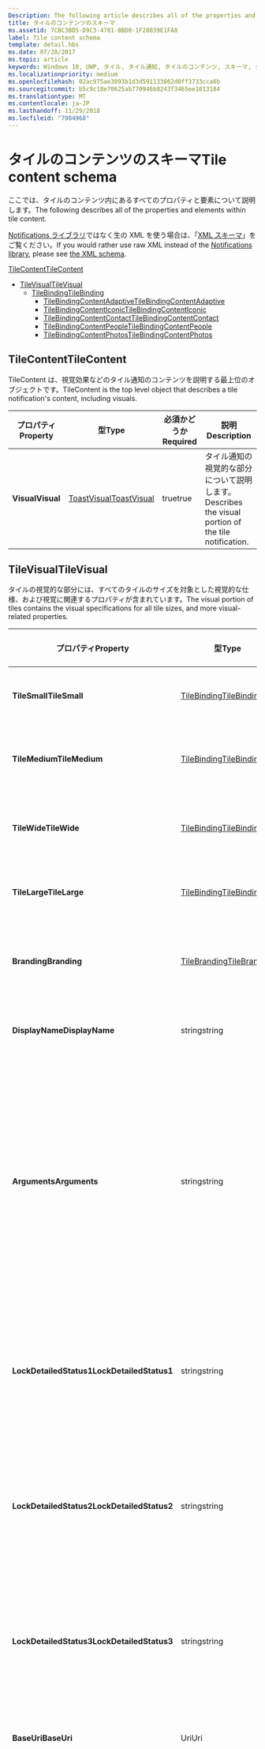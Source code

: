 ```yaml
---
Description: The following article describes all of the properties and elements within tile content.
title: タイルのコンテンツのスキーマ
ms.assetid: 7CBC3BD5-D9C3-4781-8BD0-1F28039E1FA8
label: Tile content schema
template: detail.hbs
ms.date: 07/28/2017
ms.topic: article
keywords: Windows 10, UWP, タイル, タイル通知, タイルのコンテンツ, スキーマ, タイルのペイロード
ms.localizationpriority: medium
ms.openlocfilehash: 02ac975ae3893b1d3d591133862d0ff3733cca6b
ms.sourcegitcommit: b5c9c18e70625ab770946b8243f3465ee1013184
ms.translationtype: MT
ms.contentlocale: ja-JP
ms.lasthandoff: 11/29/2018
ms.locfileid: "7984968"
---
```

# <a name="tile-content-schema"></a><span data-ttu-id="54171-103">タイルのコンテンツのスキーマ</span><span class="sxs-lookup"><span data-stu-id="54171-103">Tile content schema</span></span>

 

<span data-ttu-id="54171-104">ここでは、タイルのコンテンツ内にあるすべてのプロパティと要素について説明します。</span><span class="sxs-lookup"><span data-stu-id="54171-104">The following describes all of the properties and elements within tile content.</span></span>

<span data-ttu-id="54171-105">[Notifications ライブラリ](https://www.nuget.org/packages/Microsoft.Toolkit.Uwp.Notifications/)ではなく生の XML を使う場合は、「[XML スキーマ](../tiles-and-notifications/adaptive-tiles-schema.md)」をご覧ください。</span><span class="sxs-lookup"><span data-stu-id="54171-105">If you would rather use raw XML instead of the [Notifications library](https://www.nuget.org/packages/Microsoft.Toolkit.Uwp.Notifications/), please see [the XML schema](../tiles-and-notifications/adaptive-tiles-schema.md).</span></span>

[<span data-ttu-id="54171-106">TileContent</span><span class="sxs-lookup"><span data-stu-id="54171-106">TileContent</span></span>](#tilecontent)
* [<span data-ttu-id="54171-107">TileVisual</span><span class="sxs-lookup"><span data-stu-id="54171-107">TileVisual</span></span>](#tilevisual)
  * [<span data-ttu-id="54171-108">TileBinding</span><span class="sxs-lookup"><span data-stu-id="54171-108">TileBinding</span></span>](#tilebinding)
    * [<span data-ttu-id="54171-109">TileBindingContentAdaptive</span><span class="sxs-lookup"><span data-stu-id="54171-109">TileBindingContentAdaptive</span></span>](#TileBindingContentAdaptive)
    * [<span data-ttu-id="54171-110">TileBindingContentIconic</span><span class="sxs-lookup"><span data-stu-id="54171-110">TileBindingContentIconic</span></span>](#TileBindingContentIconic)
    * [<span data-ttu-id="54171-111">TileBindingContentContact</span><span class="sxs-lookup"><span data-stu-id="54171-111">TileBindingContentContact</span></span>](#TileBindingContentContact)
    * [<span data-ttu-id="54171-112">TileBindingContentPeople</span><span class="sxs-lookup"><span data-stu-id="54171-112">TileBindingContentPeople</span></span>](#TileBindingContentPeople)
    * [<span data-ttu-id="54171-113">TileBindingContentPhotos</span><span class="sxs-lookup"><span data-stu-id="54171-113">TileBindingContentPhotos</span></span>](#TileBindingContentPhotos)


## <a name="tilecontent"></a><span data-ttu-id="54171-114">TileContent</span><span class="sxs-lookup"><span data-stu-id="54171-114">TileContent</span></span>
<span data-ttu-id="54171-115">TileContent は、視覚効果などのタイル通知のコンテンツを説明する最上位のオブジェクトです。</span><span class="sxs-lookup"><span data-stu-id="54171-115">TileContent is the top level object that describes a tile notification's content, including visuals.</span></span>

| <span data-ttu-id="54171-116">プロパティ</span><span class="sxs-lookup"><span data-stu-id="54171-116">Property</span></span> | <span data-ttu-id="54171-117">型</span><span class="sxs-lookup"><span data-stu-id="54171-117">Type</span></span> | <span data-ttu-id="54171-118">必須かどうか</span><span class="sxs-lookup"><span data-stu-id="54171-118">Required</span></span> | <span data-ttu-id="54171-119">説明</span><span class="sxs-lookup"><span data-stu-id="54171-119">Description</span></span> |
|---|---|---|---|
| **<span data-ttu-id="54171-120">Visual</span><span class="sxs-lookup"><span data-stu-id="54171-120">Visual</span></span>** | [<span data-ttu-id="54171-121">ToastVisual</span><span class="sxs-lookup"><span data-stu-id="54171-121">ToastVisual</span></span>](#tilevisual) | <span data-ttu-id="54171-122">true</span><span class="sxs-lookup"><span data-stu-id="54171-122">true</span></span> | <span data-ttu-id="54171-123">タイル通知の視覚的な部分について説明します。</span><span class="sxs-lookup"><span data-stu-id="54171-123">Describes the visual portion of the tile notification.</span></span> |


## <a name="tilevisual"></a><span data-ttu-id="54171-124">TileVisual</span><span class="sxs-lookup"><span data-stu-id="54171-124">TileVisual</span></span>
<span data-ttu-id="54171-125">タイルの視覚的な部分には、すべてのタイルのサイズを対象とした視覚的な仕様、および視覚に関連するプロパティが含まれています。</span><span class="sxs-lookup"><span data-stu-id="54171-125">The visual portion of tiles contains the visual specifications for all tile sizes, and more visual-related properties.</span></span>

| <span data-ttu-id="54171-126">プロパティ</span><span class="sxs-lookup"><span data-stu-id="54171-126">Property</span></span> | <span data-ttu-id="54171-127">型</span><span class="sxs-lookup"><span data-stu-id="54171-127">Type</span></span> | <span data-ttu-id="54171-128">必須かどうか</span><span class="sxs-lookup"><span data-stu-id="54171-128">Required</span></span> | <span data-ttu-id="54171-129">説明</span><span class="sxs-lookup"><span data-stu-id="54171-129">Description</span></span> |
|---|---|---|---|
| **<span data-ttu-id="54171-130">TileSmall</span><span class="sxs-lookup"><span data-stu-id="54171-130">TileSmall</span></span>** | [<span data-ttu-id="54171-131">TileBinding</span><span class="sxs-lookup"><span data-stu-id="54171-131">TileBinding</span></span>](#tilebinding) | <span data-ttu-id="54171-132">false</span><span class="sxs-lookup"><span data-stu-id="54171-132">false</span></span> | <span data-ttu-id="54171-133">小さいタイルのサイズに対応したコンテンツを指定するための、小さいバインディングが提供されます (オプション)。</span><span class="sxs-lookup"><span data-stu-id="54171-133">Provide an optional small binding to specify content for the small tile size.</span></span> |
| **<span data-ttu-id="54171-134">TileMedium</span><span class="sxs-lookup"><span data-stu-id="54171-134">TileMedium</span></span>** | [<span data-ttu-id="54171-135">TileBinding</span><span class="sxs-lookup"><span data-stu-id="54171-135">TileBinding</span></span>](#tilebinding) | <span data-ttu-id="54171-136">false</span><span class="sxs-lookup"><span data-stu-id="54171-136">false</span></span> | <span data-ttu-id="54171-137">中型のタイルのサイズに対応したコンテンツを指定するための、中型のバインディングが提供されます (オプション)。</span><span class="sxs-lookup"><span data-stu-id="54171-137">Provide an optional medium binding to specify content for the medium tile size.</span></span> |
| **<span data-ttu-id="54171-138">TileWide</span><span class="sxs-lookup"><span data-stu-id="54171-138">TileWide</span></span>** | [<span data-ttu-id="54171-139">TileBinding</span><span class="sxs-lookup"><span data-stu-id="54171-139">TileBinding</span></span>](#tilebinding) | <span data-ttu-id="54171-140">false</span><span class="sxs-lookup"><span data-stu-id="54171-140">false</span></span> | <span data-ttu-id="54171-141">ワイドなタイルのサイズに対応したコンテンツを指定するための、ワイド サイズのバインディングが提供されます (オプション)。</span><span class="sxs-lookup"><span data-stu-id="54171-141">Provide an optional wide binding to specify content for the wide tile size.</span></span> |
| **<span data-ttu-id="54171-142">TileLarge</span><span class="sxs-lookup"><span data-stu-id="54171-142">TileLarge</span></span>** | [<span data-ttu-id="54171-143">TileBinding</span><span class="sxs-lookup"><span data-stu-id="54171-143">TileBinding</span></span>](#tilebinding) | <span data-ttu-id="54171-144">false</span><span class="sxs-lookup"><span data-stu-id="54171-144">false</span></span> | <span data-ttu-id="54171-145">大きいタイルのサイズに対応したコンテンツを指定するための、大きいバインディングが提供されます (オプション)。</span><span class="sxs-lookup"><span data-stu-id="54171-145">Provide an optional large binding to specify content for the large tile size.</span></span> |
| **<span data-ttu-id="54171-146">Branding</span><span class="sxs-lookup"><span data-stu-id="54171-146">Branding</span></span>** | [<span data-ttu-id="54171-147">TileBranding</span><span class="sxs-lookup"><span data-stu-id="54171-147">TileBranding</span></span>](#tilebranding) | <span data-ttu-id="54171-148">false</span><span class="sxs-lookup"><span data-stu-id="54171-148">false</span></span> | <span data-ttu-id="54171-149">アプリのブランドを表示するためにタイルで使用されるフォームです。</span><span class="sxs-lookup"><span data-stu-id="54171-149">The form that the tile should use to display the app's brand.</span></span> <span data-ttu-id="54171-150">既定では、既定のタイルからブランド化を継承します。</span><span class="sxs-lookup"><span data-stu-id="54171-150">By default, inherits branding from the default tile.</span></span> |
| **<span data-ttu-id="54171-151">DisplayName</span><span class="sxs-lookup"><span data-stu-id="54171-151">DisplayName</span></span>** | <span data-ttu-id="54171-152">string</span><span class="sxs-lookup"><span data-stu-id="54171-152">string</span></span> | <span data-ttu-id="54171-153">false</span><span class="sxs-lookup"><span data-stu-id="54171-153">false</span></span> | <span data-ttu-id="54171-154">この通知が表示されているときにタイルの表示名を上書きする文字列です (オプション)。</span><span class="sxs-lookup"><span data-stu-id="54171-154">An optional string to override the tile's display name while showing this notification.</span></span> |
| **<span data-ttu-id="54171-155">Arguments</span><span class="sxs-lookup"><span data-stu-id="54171-155">Arguments</span></span>** | <span data-ttu-id="54171-156">string</span><span class="sxs-lookup"><span data-stu-id="54171-156">string</span></span> | <span data-ttu-id="54171-157">false</span><span class="sxs-lookup"><span data-stu-id="54171-157">false</span></span> | <span data-ttu-id="54171-158">Anniversary Update の新機能: アプリで定義されたデータです。ユーザーがライブ タイルからアプリを起動したときに、LaunchActivatedEventArgs の TileActivatedInfo プロパティを使用してアプリに戻されます。</span><span class="sxs-lookup"><span data-stu-id="54171-158">New in Anniversary Update: App-defined data that is passed back to your app via the TileActivatedInfo property on LaunchActivatedEventArgs when the user launches your app from the Live Tile.</span></span> <span data-ttu-id="54171-159">これにより、ユーザーがライブ タイルをタップしたときに表示されたタイル通知がどれであるかがわかります。</span><span class="sxs-lookup"><span data-stu-id="54171-159">This allows you to know which tile notifications your user saw when they tapped your Live Tile.</span></span> <span data-ttu-id="54171-160">Anniversary Update が適用されていないデバイスでは、このプロパティは無視されるだけです。</span><span class="sxs-lookup"><span data-stu-id="54171-160">On devices without the Anniversary Update, this will simply be ignored.</span></span> |
| **<span data-ttu-id="54171-161">LockDetailedStatus1</span><span class="sxs-lookup"><span data-stu-id="54171-161">LockDetailedStatus1</span></span>** | <span data-ttu-id="54171-162">string</span><span class="sxs-lookup"><span data-stu-id="54171-162">string</span></span> | <span data-ttu-id="54171-163">false</span><span class="sxs-lookup"><span data-stu-id="54171-163">false</span></span> | <span data-ttu-id="54171-164">これを指定する場合は、TileWide バインディングも指定する必要があります。</span><span class="sxs-lookup"><span data-stu-id="54171-164">If you specify this, you must also provide a TileWide binding.</span></span> <span data-ttu-id="54171-165">このプロパティは、ユーザーがタイルを状態の詳細を表示するアプリとして選択した場合に、ロック画面に表示されるテキストの最初の行に該当します。</span><span class="sxs-lookup"><span data-stu-id="54171-165">This is the first line of text that will be displayed on the lock screen if the user has selected your tile as their detailed status app.</span></span> |
| **<span data-ttu-id="54171-166">LockDetailedStatus2</span><span class="sxs-lookup"><span data-stu-id="54171-166">LockDetailedStatus2</span></span>** | <span data-ttu-id="54171-167">string</span><span class="sxs-lookup"><span data-stu-id="54171-167">string</span></span> | <span data-ttu-id="54171-168">false</span><span class="sxs-lookup"><span data-stu-id="54171-168">false</span></span> | <span data-ttu-id="54171-169">これを指定する場合は、TileWide バインディングも指定する必要があります。</span><span class="sxs-lookup"><span data-stu-id="54171-169">If you specify this, you must also provide a TileWide binding.</span></span> <span data-ttu-id="54171-170">このプロパティは、ユーザーがタイルを状態の詳細を表示するアプリとして選択した場合に、ロック画面に表示されるテキストの 2 行目に該当します。</span><span class="sxs-lookup"><span data-stu-id="54171-170">This is the second line of text that will be displayed on the lock screen if the user has selected your tile as their detailed status app.</span></span> |
| **<span data-ttu-id="54171-171">LockDetailedStatus3</span><span class="sxs-lookup"><span data-stu-id="54171-171">LockDetailedStatus3</span></span>** | <span data-ttu-id="54171-172">string</span><span class="sxs-lookup"><span data-stu-id="54171-172">string</span></span> | <span data-ttu-id="54171-173">false</span><span class="sxs-lookup"><span data-stu-id="54171-173">false</span></span> | <span data-ttu-id="54171-174">これを指定する場合は、TileWide バインディングも指定する必要があります。</span><span class="sxs-lookup"><span data-stu-id="54171-174">If you specify this, you must also provide a TileWide binding.</span></span> <span data-ttu-id="54171-175">このプロパティは、ユーザーがタイルを状態の詳細を表示するアプリとして選択した場合に、ロック画面に表示されるテキストの 3 行目に該当します。</span><span class="sxs-lookup"><span data-stu-id="54171-175">This is the third line of text that will be displayed on the lock screen if the user has selected your tile as their detailed status app.</span></span> |
| **<span data-ttu-id="54171-176">BaseUri</span><span class="sxs-lookup"><span data-stu-id="54171-176">BaseUri</span></span>** | <span data-ttu-id="54171-177">Uri</span><span class="sxs-lookup"><span data-stu-id="54171-177">Uri</span></span> | <span data-ttu-id="54171-178">false</span><span class="sxs-lookup"><span data-stu-id="54171-178">false</span></span> | <span data-ttu-id="54171-179">画像ソースの属性において相対 URL と組み合わされる、既定のベース URL です。</span><span class="sxs-lookup"><span data-stu-id="54171-179">A default base URL that is combined with relative URLs in image source attributes.</span></span> |
| **<span data-ttu-id="54171-180">AddImageQuery</span><span class="sxs-lookup"><span data-stu-id="54171-180">AddImageQuery</span></span>** | <span data-ttu-id="54171-181">bool?</span><span class="sxs-lookup"><span data-stu-id="54171-181">bool?</span></span> | <span data-ttu-id="54171-182">false</span><span class="sxs-lookup"><span data-stu-id="54171-182">false</span></span> | <span data-ttu-id="54171-183">true に設定すると、トースト通知で指定された画像 URL に Windows がクエリ文字列を追加できるようになります。</span><span class="sxs-lookup"><span data-stu-id="54171-183">Set to "true" to allow Windows to append a query string to the image URL supplied in the toast notification.</span></span> <span data-ttu-id="54171-184">この属性は、サーバーが画像をホストしていてクエリ文字列を処理できる場合に使用します。サーバーがこのために、クエリ文字列に基づいて画像の変化形を取得しているか、またはクエリ文字列を無視して使わずに指定の画像を返しているかどうかは問いません。</span><span class="sxs-lookup"><span data-stu-id="54171-184">Use this attribute if your server hosts images and can handle query strings, either by retrieving an image variant based on the query strings or by ignoring the query string and returning the image as specified without the query string.</span></span> <span data-ttu-id="54171-185">このクエリ文字列は、スケール、コントラスト設定、および言語を指定するものです。たとえば、通知で指定されている値 "www.website.com/images/hello.png" は "www.website.com/images/hello.png?ms-scale=100&ms-contrast=standard&ms-lang=en-us" になります。</span><span class="sxs-lookup"><span data-stu-id="54171-185">This query string specifies scale, contrast setting, and language; for instance, a value of "www.website.com/images/hello.png" given in the notification becomes "www.website.com/images/hello.png?ms-scale=100&ms-contrast=standard&ms-lang=en-us"</span></span> |
| **<span data-ttu-id="54171-186">Language</span><span class="sxs-lookup"><span data-stu-id="54171-186">Language</span></span>**| <span data-ttu-id="54171-187">string</span><span class="sxs-lookup"><span data-stu-id="54171-187">string</span></span> | <span data-ttu-id="54171-188">false</span><span class="sxs-lookup"><span data-stu-id="54171-188">false</span></span> | <span data-ttu-id="54171-189">ローカライズされたリソースを使用する際の視覚的なペイロードの対象ロケールです。"en-US" や "fr-FR" のように BCP-47 言語タグとして指定されます。</span><span class="sxs-lookup"><span data-stu-id="54171-189">The target locale of the visual payload when using localized resources, specified as BCP-47 language tags such as "en-US" or "fr-FR".</span></span> <span data-ttu-id="54171-190">このロケールは、バインディングかテキストで指定されるあらゆるロケールによって上書きされます。</span><span class="sxs-lookup"><span data-stu-id="54171-190">This locale is overridden by any locale specified in binding or text.</span></span> <span data-ttu-id="54171-191">未指定の場合は、システム ロケールが代わりに使用されます。</span><span class="sxs-lookup"><span data-stu-id="54171-191">If not provided, the system locale will be used instead.</span></span> |


## <a name="tilebinding"></a><span data-ttu-id="54171-192">TileBinding</span><span class="sxs-lookup"><span data-stu-id="54171-192">TileBinding</span></span>
<span data-ttu-id="54171-193">バインディング オブジェクトには、特定のタイルのサイズに対応した視覚的なコンテンツが含まれています。</span><span class="sxs-lookup"><span data-stu-id="54171-193">The binding object contains the visual content for a specific tile size.</span></span>

| <span data-ttu-id="54171-194">プロパティ</span><span class="sxs-lookup"><span data-stu-id="54171-194">Property</span></span> | <span data-ttu-id="54171-195">型</span><span class="sxs-lookup"><span data-stu-id="54171-195">Type</span></span> | <span data-ttu-id="54171-196">必須かどうか</span><span class="sxs-lookup"><span data-stu-id="54171-196">Required</span></span> | <span data-ttu-id="54171-197">説明</span><span class="sxs-lookup"><span data-stu-id="54171-197">Description</span></span> |
|---|---|---|---|
| **<span data-ttu-id="54171-198">Content</span><span class="sxs-lookup"><span data-stu-id="54171-198">Content</span></span>** | [<span data-ttu-id="54171-199">ITileBindingContent</span><span class="sxs-lookup"><span data-stu-id="54171-199">ITileBindingContent</span></span>](#itilebindingcontent) | <span data-ttu-id="54171-200">false</span><span class="sxs-lookup"><span data-stu-id="54171-200">false</span></span> | <span data-ttu-id="54171-201">タイルに表示される視覚的なコンテンツです。</span><span class="sxs-lookup"><span data-stu-id="54171-201">The visual content to display on the tile.</span></span> <span data-ttu-id="54171-202">[TileBindingContentAdaptive](#tilebindingcontentadaptive)、[TileBindingContentIconic](#TileBindingContentIconic)、[TileBindingContentContact](#TileBindingContentContact)、[TileBindingContentPeople](#TileBindingContentPeople)、または [TileBindingContentPhotos](#TileBindingContentPhotos) のいずれかです。</span><span class="sxs-lookup"><span data-stu-id="54171-202">One of [TileBindingContentAdaptive](#tilebindingcontentadaptive), [TileBindingContentIconic](#TileBindingContentIconic), [TileBindingContentContact](#TileBindingContentContact), [TileBindingContentPeople](#TileBindingContentPeople), or [TileBindingContentPhotos](#TileBindingContentPhotos).</span></span> |
| **<span data-ttu-id="54171-203">Branding</span><span class="sxs-lookup"><span data-stu-id="54171-203">Branding</span></span>** | [<span data-ttu-id="54171-204">TileBranding</span><span class="sxs-lookup"><span data-stu-id="54171-204">TileBranding</span></span>](#tilebranding) | <span data-ttu-id="54171-205">false</span><span class="sxs-lookup"><span data-stu-id="54171-205">false</span></span> | <span data-ttu-id="54171-206">アプリのブランドを表示するためにタイルで使用されるフォームです。</span><span class="sxs-lookup"><span data-stu-id="54171-206">The form that the tile should use to display the app's brand.</span></span> <span data-ttu-id="54171-207">既定では、既定のタイルからブランド化を継承します。</span><span class="sxs-lookup"><span data-stu-id="54171-207">By default, inherits branding from the default tile.</span></span> |
| **<span data-ttu-id="54171-208">DisplayName</span><span class="sxs-lookup"><span data-stu-id="54171-208">DisplayName</span></span>** | <span data-ttu-id="54171-209">string</span><span class="sxs-lookup"><span data-stu-id="54171-209">string</span></span> | <span data-ttu-id="54171-210">false</span><span class="sxs-lookup"><span data-stu-id="54171-210">false</span></span> | <span data-ttu-id="54171-211">このタイルのサイズに対応したタイルの表示名を上書きする文字列です (オプション)。</span><span class="sxs-lookup"><span data-stu-id="54171-211">An optional string to override the tile's display name for this tile size.</span></span> |
| **<span data-ttu-id="54171-212">Arguments</span><span class="sxs-lookup"><span data-stu-id="54171-212">Arguments</span></span>** | <span data-ttu-id="54171-213">string</span><span class="sxs-lookup"><span data-stu-id="54171-213">string</span></span> | <span data-ttu-id="54171-214">false</span><span class="sxs-lookup"><span data-stu-id="54171-214">false</span></span> | <span data-ttu-id="54171-215">Anniversary Update の新機能: アプリで定義されたデータです。ユーザーがライブ タイルからアプリを起動したときに、LaunchActivatedEventArgs の TileActivatedInfo プロパティを使用してアプリに戻されます。</span><span class="sxs-lookup"><span data-stu-id="54171-215">New in Anniversary Update: App-defined data that is passed back to your app via the TileActivatedInfo property on LaunchActivatedEventArgs when the user launches your app from the Live Tile.</span></span> <span data-ttu-id="54171-216">これにより、ユーザーがライブ タイルをタップしたときに表示されたタイル通知がどれであるかがわかります。</span><span class="sxs-lookup"><span data-stu-id="54171-216">This allows you to know which tile notifications your user saw when they tapped your Live Tile.</span></span> <span data-ttu-id="54171-217">Anniversary Update が適用されていないデバイスでは、このプロパティは無視されるだけです。</span><span class="sxs-lookup"><span data-stu-id="54171-217">On devices without the Anniversary Update, this will simply be ignored.</span></span> |
| **<span data-ttu-id="54171-218">BaseUri</span><span class="sxs-lookup"><span data-stu-id="54171-218">BaseUri</span></span>** | <span data-ttu-id="54171-219">Uri</span><span class="sxs-lookup"><span data-stu-id="54171-219">Uri</span></span> | <span data-ttu-id="54171-220">false</span><span class="sxs-lookup"><span data-stu-id="54171-220">false</span></span> | <span data-ttu-id="54171-221">画像ソースの属性において相対 URL と組み合わされる、既定のベース URL です。</span><span class="sxs-lookup"><span data-stu-id="54171-221">A default base URL that is combined with relative URLs in image source attributes.</span></span> |
| **<span data-ttu-id="54171-222">AddImageQuery</span><span class="sxs-lookup"><span data-stu-id="54171-222">AddImageQuery</span></span>** | <span data-ttu-id="54171-223">bool?</span><span class="sxs-lookup"><span data-stu-id="54171-223">bool?</span></span> | <span data-ttu-id="54171-224">false</span><span class="sxs-lookup"><span data-stu-id="54171-224">false</span></span> | <span data-ttu-id="54171-225">true に設定すると、トースト通知で指定された画像 URL に Windows がクエリ文字列を追加できるようになります。</span><span class="sxs-lookup"><span data-stu-id="54171-225">Set to "true" to allow Windows to append a query string to the image URL supplied in the toast notification.</span></span> <span data-ttu-id="54171-226">この属性は、サーバーが画像をホストしていてクエリ文字列を処理できる場合に使用します。サーバーがこのために、クエリ文字列に基づいて画像の変化形を取得しているか、またはクエリ文字列を無視して使わずに指定の画像を返しているかどうかは問いません。</span><span class="sxs-lookup"><span data-stu-id="54171-226">Use this attribute if your server hosts images and can handle query strings, either by retrieving an image variant based on the query strings or by ignoring the query string and returning the image as specified without the query string.</span></span> <span data-ttu-id="54171-227">このクエリ文字列は、スケール、コントラスト設定、および言語を指定するものです。たとえば、通知で指定されている値 "www.website.com/images/hello.png" は "www.website.com/images/hello.png?ms-scale=100&ms-contrast=standard&ms-lang=en-us" になります。</span><span class="sxs-lookup"><span data-stu-id="54171-227">This query string specifies scale, contrast setting, and language; for instance, a value of "www.website.com/images/hello.png" given in the notification becomes "www.website.com/images/hello.png?ms-scale=100&ms-contrast=standard&ms-lang=en-us"</span></span> |
| **<span data-ttu-id="54171-228">Language</span><span class="sxs-lookup"><span data-stu-id="54171-228">Language</span></span>**| <span data-ttu-id="54171-229">string</span><span class="sxs-lookup"><span data-stu-id="54171-229">string</span></span> | <span data-ttu-id="54171-230">false</span><span class="sxs-lookup"><span data-stu-id="54171-230">false</span></span> | <span data-ttu-id="54171-231">ローカライズされたリソースを使用する際の視覚的なペイロードの対象ロケールです。"en-US" や "fr-FR" のように BCP-47 言語タグとして指定されます。</span><span class="sxs-lookup"><span data-stu-id="54171-231">The target locale of the visual payload when using localized resources, specified as BCP-47 language tags such as "en-US" or "fr-FR".</span></span> <span data-ttu-id="54171-232">このロケールは、バインディングかテキストで指定されるあらゆるロケールによって上書きされます。</span><span class="sxs-lookup"><span data-stu-id="54171-232">This locale is overridden by any locale specified in binding or text.</span></span> <span data-ttu-id="54171-233">未指定の場合は、システム ロケールが代わりに使用されます。</span><span class="sxs-lookup"><span data-stu-id="54171-233">If not provided, the system locale will be used instead.</span></span> |


## <a name="itilebindingcontent"></a><span data-ttu-id="54171-234">ITileBindingContent</span><span class="sxs-lookup"><span data-stu-id="54171-234">ITileBindingContent</span></span>
<span data-ttu-id="54171-235">タイルのバインディング コンテンツのマーカー インターフェイスです。</span><span class="sxs-lookup"><span data-stu-id="54171-235">Marker interface for tile binding content.</span></span> <span data-ttu-id="54171-236">これらを使用することで、タイルをどのように表示するかを選択できます。アダプティブ、または特別なテンプレートのいずれかを選択できます。</span><span class="sxs-lookup"><span data-stu-id="54171-236">These let you choose what you want to specify your tile visuals in - Adaptive, or one of the special templates.</span></span>

| <span data-ttu-id="54171-237">実装</span><span class="sxs-lookup"><span data-stu-id="54171-237">Implementations</span></span> |
| --- |
| [<span data-ttu-id="54171-238">TileBindingContentAdaptive</span><span class="sxs-lookup"><span data-stu-id="54171-238">TileBindingContentAdaptive</span></span>](#TileBindingContentAdaptive) |
| [<span data-ttu-id="54171-239">TileBindingContentIconic</span><span class="sxs-lookup"><span data-stu-id="54171-239">TileBindingContentIconic</span></span>](#TileBindingContentIconic) |
| [<span data-ttu-id="54171-240">TileBindingContentContact</span><span class="sxs-lookup"><span data-stu-id="54171-240">TileBindingContentContact</span></span>](#TileBindingContentContact) |
| [<span data-ttu-id="54171-241">TileBindingContentPeople</span><span class="sxs-lookup"><span data-stu-id="54171-241">TileBindingContentPeople</span></span>](#TileBindingContentPeople) |
| [<span data-ttu-id="54171-242">TileBindingContentPhotos</span><span class="sxs-lookup"><span data-stu-id="54171-242">TileBindingContentPhotos</span></span>](#TileBindingContentPhotos) |


## <a name="tilebindingcontentadaptive"></a><span data-ttu-id="54171-243">TileBindingContentAdaptive</span><span class="sxs-lookup"><span data-stu-id="54171-243">TileBindingContentAdaptive</span></span>
<span data-ttu-id="54171-244">すべてのサイズでサポートされます。</span><span class="sxs-lookup"><span data-stu-id="54171-244">Supported on all sizes.</span></span> <span data-ttu-id="54171-245">タイルのコンテンツを指定する場合に推奨される方法です。</span><span class="sxs-lookup"><span data-stu-id="54171-245">This is the recommended way of specifying your tile content.</span></span> <span data-ttu-id="54171-246">アダプティブ タイル テンプレートは Windows 10 の新機能で、アダプティブなプロパティを利用してさまざまなカスタム タイルを作成できます。</span><span class="sxs-lookup"><span data-stu-id="54171-246">Adaptive Tile templates new in Windows 10, and you can create a wide variety of custom tiles through adaptive.</span></span>

| <span data-ttu-id="54171-247">プロパティ</span><span class="sxs-lookup"><span data-stu-id="54171-247">Property</span></span> | <span data-ttu-id="54171-248">型</span><span class="sxs-lookup"><span data-stu-id="54171-248">Type</span></span> | <span data-ttu-id="54171-249">必須かどうか</span><span class="sxs-lookup"><span data-stu-id="54171-249">Required</span></span> | <span data-ttu-id="54171-250">説明</span><span class="sxs-lookup"><span data-stu-id="54171-250">Description</span></span> |
|---|---|---|---|
| **<span data-ttu-id="54171-251">Children</span><span class="sxs-lookup"><span data-stu-id="54171-251">Children</span></span>** | <span data-ttu-id="54171-252">IList<[ITileBindingContentAdaptiveChild](#ITileBindingContentAdaptiveChild)></span><span class="sxs-lookup"><span data-stu-id="54171-252">IList<[ITileBindingContentAdaptiveChild](#ITileBindingContentAdaptiveChild)></span></span> | <span data-ttu-id="54171-253">false</span><span class="sxs-lookup"><span data-stu-id="54171-253">false</span></span> | <span data-ttu-id="54171-254">インラインの視覚要素です。</span><span class="sxs-lookup"><span data-stu-id="54171-254">The inline visual elements.</span></span> <span data-ttu-id="54171-255">[AdaptiveText](#adaptivetext)、[AdaptiveImage](#adaptiveimage)、および [AdaptiveGroup](#adaptivegroup) の各オブジェクトを追加することができます。</span><span class="sxs-lookup"><span data-stu-id="54171-255">[AdaptiveText](#adaptivetext), [AdaptiveImage](#adaptiveimage), and [AdaptiveGroup](#adaptivegroup) objects can be added.</span></span> <span data-ttu-id="54171-256">子は、垂直方向の StackPanel 形式で表示されます。</span><span class="sxs-lookup"><span data-stu-id="54171-256">The children are displayed in a vertical StackPanel fashion.</span></span> |
| **<span data-ttu-id="54171-257">BackgroundImage</span><span class="sxs-lookup"><span data-stu-id="54171-257">BackgroundImage</span></span>** | [<span data-ttu-id="54171-258">TileBackgroundImage</span><span class="sxs-lookup"><span data-stu-id="54171-258">TileBackgroundImage</span></span>](#tilebackgroundimage) | <span data-ttu-id="54171-259">false</span><span class="sxs-lookup"><span data-stu-id="54171-259">false</span></span> | <span data-ttu-id="54171-260">すべてのタイルのコンテンツの後ろに表示される背景画像です (オプション)。フルブリードで表示されます。</span><span class="sxs-lookup"><span data-stu-id="54171-260">An optional background image that gets displayed behind all the Tile content, full bleed.</span></span> |
| **<span data-ttu-id="54171-261">PeekImage</span><span class="sxs-lookup"><span data-stu-id="54171-261">PeekImage</span></span>** | [<span data-ttu-id="54171-262">TilePeekImage</span><span class="sxs-lookup"><span data-stu-id="54171-262">TilePeekImage</span></span>](#tilepeekimage) | <span data-ttu-id="54171-263">false</span><span class="sxs-lookup"><span data-stu-id="54171-263">false</span></span> | <span data-ttu-id="54171-264">タイルでアニメーション化されるプレビュー画像です (オプション)。</span><span class="sxs-lookup"><span data-stu-id="54171-264">An optional peek image that animates in from the top of the Tile.</span></span> |
| **<span data-ttu-id="54171-265">TextStacking</span><span class="sxs-lookup"><span data-stu-id="54171-265">TextStacking</span></span>** | [<span data-ttu-id="54171-266">TileTextStacking</span><span class="sxs-lookup"><span data-stu-id="54171-266">TileTextStacking</span></span>](#tiletextstacking) | <span data-ttu-id="54171-267">false</span><span class="sxs-lookup"><span data-stu-id="54171-267">false</span></span> | <span data-ttu-id="54171-268">子のコンテンツ全体を対象としたテキストの積み重ね (縦方向の配置) を制御します。</span><span class="sxs-lookup"><span data-stu-id="54171-268">Controls the text stacking (vertical alignment) of the children content as a whole.</span></span> |


## <a name="adaptivetext"></a><span data-ttu-id="54171-269">AdaptiveText</span><span class="sxs-lookup"><span data-stu-id="54171-269">AdaptiveText</span></span>
<span data-ttu-id="54171-270">アダプティブなテキスト要素です。</span><span class="sxs-lookup"><span data-stu-id="54171-270">An adaptive text element.</span></span>

| <span data-ttu-id="54171-271">プロパティ</span><span class="sxs-lookup"><span data-stu-id="54171-271">Property</span></span> | <span data-ttu-id="54171-272">型</span><span class="sxs-lookup"><span data-stu-id="54171-272">Type</span></span> | <span data-ttu-id="54171-273">必須かどうか</span><span class="sxs-lookup"><span data-stu-id="54171-273">Required</span></span> |<span data-ttu-id="54171-274">説明</span><span class="sxs-lookup"><span data-stu-id="54171-274">Description</span></span> |
|---|---|---|---|
| **<span data-ttu-id="54171-275">Text</span><span class="sxs-lookup"><span data-stu-id="54171-275">Text</span></span>** | <span data-ttu-id="54171-276">string</span><span class="sxs-lookup"><span data-stu-id="54171-276">string</span></span> | <span data-ttu-id="54171-277">false</span><span class="sxs-lookup"><span data-stu-id="54171-277">false</span></span> | <span data-ttu-id="54171-278">表示するテキストです。</span><span class="sxs-lookup"><span data-stu-id="54171-278">The text to display.</span></span> |
| **<span data-ttu-id="54171-279">HintStyle</span><span class="sxs-lookup"><span data-stu-id="54171-279">HintStyle</span></span>** | [<span data-ttu-id="54171-280">AdaptiveTextStyle</span><span class="sxs-lookup"><span data-stu-id="54171-280">AdaptiveTextStyle</span></span>](#adaptivetextstyle) | <span data-ttu-id="54171-281">false</span><span class="sxs-lookup"><span data-stu-id="54171-281">false</span></span> | <span data-ttu-id="54171-282">このスタイルは、テキストのフォント サイズ、太さ、および不透明度を制御します。</span><span class="sxs-lookup"><span data-stu-id="54171-282">The style controls the text's font size, weight, and opacity.</span></span> |
| **<span data-ttu-id="54171-283">HintWrap</span><span class="sxs-lookup"><span data-stu-id="54171-283">HintWrap</span></span>** | <span data-ttu-id="54171-284">bool?</span><span class="sxs-lookup"><span data-stu-id="54171-284">bool?</span></span> | <span data-ttu-id="54171-285">false</span><span class="sxs-lookup"><span data-stu-id="54171-285">false</span></span> | <span data-ttu-id="54171-286">true に設定すると、テキストの折り返しが有効になります。</span><span class="sxs-lookup"><span data-stu-id="54171-286">Set this to true to enable text wrapping.</span></span> <span data-ttu-id="54171-287">既定は false です。</span><span class="sxs-lookup"><span data-stu-id="54171-287">Default to false.</span></span> |
| **<span data-ttu-id="54171-288">HintMaxLines</span><span class="sxs-lookup"><span data-stu-id="54171-288">HintMaxLines</span></span>** | <span data-ttu-id="54171-289">int?</span><span class="sxs-lookup"><span data-stu-id="54171-289">int?</span></span> | <span data-ttu-id="54171-290">false</span><span class="sxs-lookup"><span data-stu-id="54171-290">false</span></span> | <span data-ttu-id="54171-291">表示が許可される、テキスト要素の最大行数です。</span><span class="sxs-lookup"><span data-stu-id="54171-291">The maximum number of lines the text element is allowed to display.</span></span> |
| **<span data-ttu-id="54171-292">HintMinLines</span><span class="sxs-lookup"><span data-stu-id="54171-292">HintMinLines</span></span>** | <span data-ttu-id="54171-293">int?</span><span class="sxs-lookup"><span data-stu-id="54171-293">int?</span></span> | <span data-ttu-id="54171-294">false</span><span class="sxs-lookup"><span data-stu-id="54171-294">false</span></span> | <span data-ttu-id="54171-295">表示する必要のある、テキスト要素の最小行数です。</span><span class="sxs-lookup"><span data-stu-id="54171-295">The minimum number of lines the text element must display.</span></span> |
| **<span data-ttu-id="54171-296">HintAlign</span><span class="sxs-lookup"><span data-stu-id="54171-296">HintAlign</span></span>** | [<span data-ttu-id="54171-297">AdaptiveTextAlign</span><span class="sxs-lookup"><span data-stu-id="54171-297">AdaptiveTextAlign</span></span>](#adaptivetextalign) | <span data-ttu-id="54171-298">false</span><span class="sxs-lookup"><span data-stu-id="54171-298">false</span></span> | <span data-ttu-id="54171-299">テキストの水平方向の配置です。</span><span class="sxs-lookup"><span data-stu-id="54171-299">The horizontal alignment of the text.</span></span> |
| **<span data-ttu-id="54171-300">Language</span><span class="sxs-lookup"><span data-stu-id="54171-300">Language</span></span>** | <span data-ttu-id="54171-301">string</span><span class="sxs-lookup"><span data-stu-id="54171-301">string</span></span> | <span data-ttu-id="54171-302">false</span><span class="sxs-lookup"><span data-stu-id="54171-302">false</span></span> | <span data-ttu-id="54171-303">XML ペイロードの対象ロケールです。"en-US" や "fr-FR" のように BCP-47 言語タグとして指定されます。</span><span class="sxs-lookup"><span data-stu-id="54171-303">The target locale of the XML payload, specified as a BCP-47 language tags such as "en-US" or "fr-FR".</span></span> <span data-ttu-id="54171-304">ここで指定されたロケールは、バインディングか視覚的な要素で指定されたその他のあらゆるロケールを上書きします。</span><span class="sxs-lookup"><span data-stu-id="54171-304">The locale specified here overrides any other specified locale, such as that in binding or visual.</span></span> <span data-ttu-id="54171-305">この値がリテラル文字列の場合、この属性の既定値はユーザーの UI 言語になります。</span><span class="sxs-lookup"><span data-stu-id="54171-305">If this value is a literal string, this attribute defaults to the user's UI language.</span></span> <span data-ttu-id="54171-306">この値が文字列リファレンスの場合、この属性の既定値は、文字列を解決する際に Windows ランタイムで選択されたロケールになります。</span><span class="sxs-lookup"><span data-stu-id="54171-306">If this value is a string reference, this attribute defaults to the locale chosen by Windows Runtime in resolving the string.</span></span> |


### <a name="adaptivetextstyle"></a><span data-ttu-id="54171-307">AdaptiveTextStyle</span><span class="sxs-lookup"><span data-stu-id="54171-307">AdaptiveTextStyle</span></span>
<span data-ttu-id="54171-308">テキスト スタイルは、フォント サイズ、太さ、および不透明度を制御します。</span><span class="sxs-lookup"><span data-stu-id="54171-308">Text style controls font size, weight, and opacity.</span></span> <span data-ttu-id="54171-309">"Subtle" の不透明度は 60% の不透明度になります。</span><span class="sxs-lookup"><span data-stu-id="54171-309">Subtle opacity is 60% opaque.</span></span>

| <span data-ttu-id="54171-310">値</span><span class="sxs-lookup"><span data-stu-id="54171-310">Value</span></span> | <span data-ttu-id="54171-311">意味</span><span class="sxs-lookup"><span data-stu-id="54171-311">Meaning</span></span> |
|---|---|
| **<span data-ttu-id="54171-312">Default</span><span class="sxs-lookup"><span data-stu-id="54171-312">Default</span></span>** | <span data-ttu-id="54171-313">既定値です。</span><span class="sxs-lookup"><span data-stu-id="54171-313">Default value.</span></span> <span data-ttu-id="54171-314">スタイルがレンダラーによって決定されます。</span><span class="sxs-lookup"><span data-stu-id="54171-314">Style is determined by the renderer.</span></span> |
| **<span data-ttu-id="54171-315">Caption</span><span class="sxs-lookup"><span data-stu-id="54171-315">Caption</span></span>** | <span data-ttu-id="54171-316">段落のフォント サイズより小さいサイズです。</span><span class="sxs-lookup"><span data-stu-id="54171-316">Smaller than paragraph font size.</span></span> |
| **<span data-ttu-id="54171-317">CaptionSubtle</span><span class="sxs-lookup"><span data-stu-id="54171-317">CaptionSubtle</span></span>** | <span data-ttu-id="54171-318">Caption と同じですが、不透明度が Subtle です。</span><span class="sxs-lookup"><span data-stu-id="54171-318">Same as Caption but with subtle opacity.</span></span> |
| **<span data-ttu-id="54171-319">Body</span><span class="sxs-lookup"><span data-stu-id="54171-319">Body</span></span>** | <span data-ttu-id="54171-320">段落本文のフォント サイズです。</span><span class="sxs-lookup"><span data-stu-id="54171-320">Paragraph font size.</span></span> |
| **<span data-ttu-id="54171-321">BodySubtle</span><span class="sxs-lookup"><span data-stu-id="54171-321">BodySubtle</span></span>** | <span data-ttu-id="54171-322">Body と同じですが、不透明度が Subtle です。</span><span class="sxs-lookup"><span data-stu-id="54171-322">Same as Body but with subtle opacity.</span></span> |
| **<span data-ttu-id="54171-323">Base</span><span class="sxs-lookup"><span data-stu-id="54171-323">Base</span></span>** | <span data-ttu-id="54171-324">段落本文のフォント サイズで、太字です。</span><span class="sxs-lookup"><span data-stu-id="54171-324">Paragraph font size, bold weight.</span></span> <span data-ttu-id="54171-325">基本的には、Body の太字バージョンと言えます。</span><span class="sxs-lookup"><span data-stu-id="54171-325">Essentially the bold version of Body.</span></span> |
| **<span data-ttu-id="54171-326">BaseSubtle</span><span class="sxs-lookup"><span data-stu-id="54171-326">BaseSubtle</span></span>** | <span data-ttu-id="54171-327">Base と同じですが、不透明度が Subtle です。</span><span class="sxs-lookup"><span data-stu-id="54171-327">Same as Base but with subtle opacity.</span></span> |
| **<span data-ttu-id="54171-328">Subtitle</span><span class="sxs-lookup"><span data-stu-id="54171-328">Subtitle</span></span>** | <span data-ttu-id="54171-329">H4 のフォント サイズです。</span><span class="sxs-lookup"><span data-stu-id="54171-329">H4 font size.</span></span> |
| **<span data-ttu-id="54171-330">SubtitleSubtle</span><span class="sxs-lookup"><span data-stu-id="54171-330">SubtitleSubtle</span></span>** | <span data-ttu-id="54171-331">Subtitle と同じですが、不透明度が Subtle です。</span><span class="sxs-lookup"><span data-stu-id="54171-331">Same as Subtitle but with subtle opacity.</span></span> |
| **<span data-ttu-id="54171-332">Title</span><span class="sxs-lookup"><span data-stu-id="54171-332">Title</span></span>** | <span data-ttu-id="54171-333">H3 のフォント サイズです。</span><span class="sxs-lookup"><span data-stu-id="54171-333">H3 font size.</span></span> |
| **<span data-ttu-id="54171-334">TitleSubtle</span><span class="sxs-lookup"><span data-stu-id="54171-334">TitleSubtle</span></span>** | <span data-ttu-id="54171-335">Title と同じですが、不透明度が Subtle です。</span><span class="sxs-lookup"><span data-stu-id="54171-335">Same as Title but with subtle opacity.</span></span> |
| **<span data-ttu-id="54171-336">TitleNumeral</span><span class="sxs-lookup"><span data-stu-id="54171-336">TitleNumeral</span></span>** | <span data-ttu-id="54171-337">Title と同じですが、上/下のパディングが削除されます。</span><span class="sxs-lookup"><span data-stu-id="54171-337">Same as Title but with top/bottom padding removed.</span></span> |
| **<span data-ttu-id="54171-338">Subheader</span><span class="sxs-lookup"><span data-stu-id="54171-338">Subheader</span></span>** | <span data-ttu-id="54171-339">H2 のフォント サイズです。</span><span class="sxs-lookup"><span data-stu-id="54171-339">H2 font size.</span></span> |
| **<span data-ttu-id="54171-340">SubheaderSubtle</span><span class="sxs-lookup"><span data-stu-id="54171-340">SubheaderSubtle</span></span>** | <span data-ttu-id="54171-341">Subheader と同じですが、不透明度が Subtle です。</span><span class="sxs-lookup"><span data-stu-id="54171-341">Same as Subheader but with subtle opacity.</span></span> |
| **<span data-ttu-id="54171-342">SubheaderNumeral</span><span class="sxs-lookup"><span data-stu-id="54171-342">SubheaderNumeral</span></span>** | <span data-ttu-id="54171-343">Subheader と同じですが、上/下のパディングが削除されます。</span><span class="sxs-lookup"><span data-stu-id="54171-343">Same as Subheader but with top/bottom padding removed.</span></span> |
| **<span data-ttu-id="54171-344">Header</span><span class="sxs-lookup"><span data-stu-id="54171-344">Header</span></span>** | <span data-ttu-id="54171-345">H1 のフォント サイズです。</span><span class="sxs-lookup"><span data-stu-id="54171-345">H1 font size.</span></span> |
| **<span data-ttu-id="54171-346">HeaderSubtle</span><span class="sxs-lookup"><span data-stu-id="54171-346">HeaderSubtle</span></span>** | <span data-ttu-id="54171-347">Header と同じですが、不透明度が Subtle です。</span><span class="sxs-lookup"><span data-stu-id="54171-347">Same as Header but with subtle opacity.</span></span> |
| **<span data-ttu-id="54171-348">HeaderNumeral</span><span class="sxs-lookup"><span data-stu-id="54171-348">HeaderNumeral</span></span>** | <span data-ttu-id="54171-349">Header と同じですが、上/下のパディングが削除されます。</span><span class="sxs-lookup"><span data-stu-id="54171-349">Same as Header but with top/bottom padding removed.</span></span> |


### <a name="adaptivetextalign"></a><span data-ttu-id="54171-350">AdaptiveTextAlign</span><span class="sxs-lookup"><span data-stu-id="54171-350">AdaptiveTextAlign</span></span>
<span data-ttu-id="54171-351">テキストの水平方向の配置を制御します。</span><span class="sxs-lookup"><span data-stu-id="54171-351">Controls the horizontal alignmen of text.</span></span>

| <span data-ttu-id="54171-352">値</span><span class="sxs-lookup"><span data-stu-id="54171-352">Value</span></span> | <span data-ttu-id="54171-353">意味</span><span class="sxs-lookup"><span data-stu-id="54171-353">Meaning</span></span> |
|---|---|
| **<span data-ttu-id="54171-354">Default</span><span class="sxs-lookup"><span data-stu-id="54171-354">Default</span></span>** | <span data-ttu-id="54171-355">既定値です。</span><span class="sxs-lookup"><span data-stu-id="54171-355">Default value.</span></span> <span data-ttu-id="54171-356">配置がレンダラーによって自動的に決定されます。</span><span class="sxs-lookup"><span data-stu-id="54171-356">Alignment is automatically determined by the renderer.</span></span> |
| **<span data-ttu-id="54171-357">Auto</span><span class="sxs-lookup"><span data-stu-id="54171-357">Auto</span></span>** | <span data-ttu-id="54171-358">配置が現在の言語とカルチャによって決定されます。</span><span class="sxs-lookup"><span data-stu-id="54171-358">Alignment determined by the current language and culture.</span></span> |
| **<span data-ttu-id="54171-359">Left</span><span class="sxs-lookup"><span data-stu-id="54171-359">Left</span></span>** | <span data-ttu-id="54171-360">テキストを左側に水平方向に配置します。</span><span class="sxs-lookup"><span data-stu-id="54171-360">Horizontally align the text to the left.</span></span> |
| **<span data-ttu-id="54171-361">Center</span><span class="sxs-lookup"><span data-stu-id="54171-361">Center</span></span>** | <span data-ttu-id="54171-362">テキストを中央に水平方向に配置します。</span><span class="sxs-lookup"><span data-stu-id="54171-362">Horizontally align the text in the center.</span></span> |
| **<span data-ttu-id="54171-363">Right</span><span class="sxs-lookup"><span data-stu-id="54171-363">Right</span></span>** | <span data-ttu-id="54171-364">テキストを右側に水平方向に配置します。</span><span class="sxs-lookup"><span data-stu-id="54171-364">Horizontally align the text to the right.</span></span> |


## <a name="adaptiveimage"></a><span data-ttu-id="54171-365">AdaptiveImage</span><span class="sxs-lookup"><span data-stu-id="54171-365">AdaptiveImage</span></span>
<span data-ttu-id="54171-366">インライン画像です。</span><span class="sxs-lookup"><span data-stu-id="54171-366">An inline image.</span></span>

| <span data-ttu-id="54171-367">プロパティ</span><span class="sxs-lookup"><span data-stu-id="54171-367">Property</span></span> | <span data-ttu-id="54171-368">型</span><span class="sxs-lookup"><span data-stu-id="54171-368">Type</span></span> | <span data-ttu-id="54171-369">必須かどうか</span><span class="sxs-lookup"><span data-stu-id="54171-369">Required</span></span> |<span data-ttu-id="54171-370">説明</span><span class="sxs-lookup"><span data-stu-id="54171-370">Description</span></span> |
|---|---|---|---|
| **<span data-ttu-id="54171-371">Source</span><span class="sxs-lookup"><span data-stu-id="54171-371">Source</span></span>** | <span data-ttu-id="54171-372">string</span><span class="sxs-lookup"><span data-stu-id="54171-372">string</span></span> | <span data-ttu-id="54171-373">true</span><span class="sxs-lookup"><span data-stu-id="54171-373">true</span></span> | <span data-ttu-id="54171-374">画像への URL です。</span><span class="sxs-lookup"><span data-stu-id="54171-374">The URL to the image.</span></span> <span data-ttu-id="54171-375">ms-appx、ms-appdata、および http がサポートされます。</span><span class="sxs-lookup"><span data-stu-id="54171-375">ms-appx, ms-appdata, and http are supported.</span></span> <span data-ttu-id="54171-376">Fall Creators Update の時点で、Web 画像の上限は通常の接続で 3 MB、従量制課金接続で 1 MB です。</span><span class="sxs-lookup"><span data-stu-id="54171-376">As of the Fall Creators Update, web images can be up to 3 MB on normal connections and 1 MB on metered connections.</span></span> <span data-ttu-id="54171-377">まだ Fall Creators Update を実行していないデバイスでは、Web イメージは 200 KB を上限とします。</span><span class="sxs-lookup"><span data-stu-id="54171-377">On devices not yet running the Fall Creators Update, web images must be no larger than 200 KB.</span></span> |
| **<span data-ttu-id="54171-378">HintCrop</span><span class="sxs-lookup"><span data-stu-id="54171-378">HintCrop</span></span>** | [<span data-ttu-id="54171-379">AdaptiveImageCrop</span><span class="sxs-lookup"><span data-stu-id="54171-379">AdaptiveImageCrop</span></span>](#adaptiveimagecrop) | <span data-ttu-id="54171-380">false</span><span class="sxs-lookup"><span data-stu-id="54171-380">false</span></span> | <span data-ttu-id="54171-381">必要な画像トリミングを制御します。</span><span class="sxs-lookup"><span data-stu-id="54171-381">Control the desired cropping of the image.</span></span> |
| **<span data-ttu-id="54171-382">HintRemoveMargin</span><span class="sxs-lookup"><span data-stu-id="54171-382">HintRemoveMargin</span></span>** | <span data-ttu-id="54171-383">bool?</span><span class="sxs-lookup"><span data-stu-id="54171-383">bool?</span></span> | <span data-ttu-id="54171-384">false</span><span class="sxs-lookup"><span data-stu-id="54171-384">false</span></span> | <span data-ttu-id="54171-385">既定では、グループ/サブグループ内の画像には周囲に 8 ピクセルの余白があります。</span><span class="sxs-lookup"><span data-stu-id="54171-385">By default, images inside groups/subgroups have an 8px margin around them.</span></span> <span data-ttu-id="54171-386">このプロパティを true に設定することで余白を削除できます。</span><span class="sxs-lookup"><span data-stu-id="54171-386">You can remove this margin by setting this property to true.</span></span> |
| **<span data-ttu-id="54171-387">HintAlign</span><span class="sxs-lookup"><span data-stu-id="54171-387">HintAlign</span></span>** | [<span data-ttu-id="54171-388">AdaptiveImageAlign</span><span class="sxs-lookup"><span data-stu-id="54171-388">AdaptiveImageAlign</span></span>](#adaptiveimagealign) | <span data-ttu-id="54171-389">false</span><span class="sxs-lookup"><span data-stu-id="54171-389">false</span></span> | <span data-ttu-id="54171-390">画像の水平方向の配置です。</span><span class="sxs-lookup"><span data-stu-id="54171-390">The horizontal alignment of the image.</span></span> |
| **<span data-ttu-id="54171-391">AlternateText</span><span class="sxs-lookup"><span data-stu-id="54171-391">AlternateText</span></span>** | <span data-ttu-id="54171-392">string</span><span class="sxs-lookup"><span data-stu-id="54171-392">string</span></span> | <span data-ttu-id="54171-393">false</span><span class="sxs-lookup"><span data-stu-id="54171-393">false</span></span> | <span data-ttu-id="54171-394">アクセシビリティ対応目的で使用される、画像を説明する代替テキストです。</span><span class="sxs-lookup"><span data-stu-id="54171-394">Alternate text describing the image, used for accessibility purposes.</span></span> |
| **<span data-ttu-id="54171-395">AddImageQuery</span><span class="sxs-lookup"><span data-stu-id="54171-395">AddImageQuery</span></span>** | <span data-ttu-id="54171-396">bool?</span><span class="sxs-lookup"><span data-stu-id="54171-396">bool?</span></span> | <span data-ttu-id="54171-397">false</span><span class="sxs-lookup"><span data-stu-id="54171-397">false</span></span> | <span data-ttu-id="54171-398">"true" に設定すると、タイル通知で指定された画像 URL に Windows がクエリ文字列を追加できるようになります。</span><span class="sxs-lookup"><span data-stu-id="54171-398">Set to "true" to allow Windows to append a query string to the image URL supplied in the tile notification.</span></span> <span data-ttu-id="54171-399">この属性は、サーバーが画像をホストしていてクエリ文字列を処理できる場合に使用します。サーバーがこのために、クエリ文字列に基づいて画像の変化形を取得しているか、またはクエリ文字列を無視して使わずに指定の画像を返しているかどうかは問いません。</span><span class="sxs-lookup"><span data-stu-id="54171-399">Use this attribute if your server hosts images and can handle query strings, either by retrieving an image variant based on the query strings or by ignoring the query string and returning the image as specified without the query string.</span></span> <span data-ttu-id="54171-400">このクエリ文字列は、スケール、コントラスト設定、および言語を指定するものです。たとえば、通知で指定されている値 "www.website.com/images/hello.png" は "www.website.com/images/hello.png?ms-scale=100&ms-contrast=standard&ms-lang=en-us" になります。</span><span class="sxs-lookup"><span data-stu-id="54171-400">This query string specifies scale, contrast setting, and language; for instance, a value of "www.website.com/images/hello.png" given in the notification becomes "www.website.com/images/hello.png?ms-scale=100&ms-contrast=standard&ms-lang=en-us"</span></span> |


### <a name="adaptiveimagecrop"></a><span data-ttu-id="54171-401">AdaptiveImageCrop</span><span class="sxs-lookup"><span data-stu-id="54171-401">AdaptiveImageCrop</span></span>
<span data-ttu-id="54171-402">必要な画像トリミングを指定します。</span><span class="sxs-lookup"><span data-stu-id="54171-402">Specifies the desired cropping of the image.</span></span>

| <span data-ttu-id="54171-403">値</span><span class="sxs-lookup"><span data-stu-id="54171-403">Value</span></span> | <span data-ttu-id="54171-404">意味</span><span class="sxs-lookup"><span data-stu-id="54171-404">Meaning</span></span> |
|---|---|
| **<span data-ttu-id="54171-405">Default</span><span class="sxs-lookup"><span data-stu-id="54171-405">Default</span></span>** | <span data-ttu-id="54171-406">既定値です。</span><span class="sxs-lookup"><span data-stu-id="54171-406">Default value.</span></span> <span data-ttu-id="54171-407">トリミングの動作がレンダラーによって決定されます。</span><span class="sxs-lookup"><span data-stu-id="54171-407">Cropping behavior determined by renderer.</span></span> |
| **<span data-ttu-id="54171-408">None</span><span class="sxs-lookup"><span data-stu-id="54171-408">None</span></span>** | <span data-ttu-id="54171-409">画像がトリミングされません。</span><span class="sxs-lookup"><span data-stu-id="54171-409">Image is not cropped.</span></span> |
| **<span data-ttu-id="54171-410">Circle</span><span class="sxs-lookup"><span data-stu-id="54171-410">Circle</span></span>** | <span data-ttu-id="54171-411">画像が円形にトリミングされます。</span><span class="sxs-lookup"><span data-stu-id="54171-411">Image is cropped to a circle shape.</span></span> |


### <a name="adaptiveimagealign"></a><span data-ttu-id="54171-412">AdaptiveImageAlign</span><span class="sxs-lookup"><span data-stu-id="54171-412">AdaptiveImageAlign</span></span>
<span data-ttu-id="54171-413">画像の水平方向の配置を指定します。</span><span class="sxs-lookup"><span data-stu-id="54171-413">Specifies the horizontal alignment for an image.</span></span>

| <span data-ttu-id="54171-414">値</span><span class="sxs-lookup"><span data-stu-id="54171-414">Value</span></span> | <span data-ttu-id="54171-415">意味</span><span class="sxs-lookup"><span data-stu-id="54171-415">Meaning</span></span> |
|---|---|
| **<span data-ttu-id="54171-416">Default</span><span class="sxs-lookup"><span data-stu-id="54171-416">Default</span></span>** | <span data-ttu-id="54171-417">既定値です。</span><span class="sxs-lookup"><span data-stu-id="54171-417">Default value.</span></span> <span data-ttu-id="54171-418">配置の動作がレンダラーによって決定されます。</span><span class="sxs-lookup"><span data-stu-id="54171-418">Alignment behavior determined by renderer.</span></span> |
| **<span data-ttu-id="54171-419">Stretch</span><span class="sxs-lookup"><span data-stu-id="54171-419">Stretch</span></span>** | <span data-ttu-id="54171-420">利用可能な幅いっぱいに画像が拡大されます (また同時に、画像が配置される位置に応じて、利用可能な高さいっぱいに拡大されることもあります)。</span><span class="sxs-lookup"><span data-stu-id="54171-420">Image stretches to fill available width (and potentially available height too, depending on where the image is placed).</span></span> |
| **<span data-ttu-id="54171-421">Left</span><span class="sxs-lookup"><span data-stu-id="54171-421">Left</span></span>** | <span data-ttu-id="54171-422">画像を左側に配置し、ネイディブの解像度で表示します。</span><span class="sxs-lookup"><span data-stu-id="54171-422">Align the image to the left, displaying the image at its native resolution.</span></span> |
| **<span data-ttu-id="54171-423">Center</span><span class="sxs-lookup"><span data-stu-id="54171-423">Center</span></span>** | <span data-ttu-id="54171-424">画像を中央に水平方向に配置し、ネイティブの解像度で表示します。</span><span class="sxs-lookup"><span data-stu-id="54171-424">Align the image in the center horizontally, displayign the image at its native resolution.</span></span> |
| **<span data-ttu-id="54171-425">Right</span><span class="sxs-lookup"><span data-stu-id="54171-425">Right</span></span>** | <span data-ttu-id="54171-426">画像を右側に配置し、ネイディブの解像度で表示します。</span><span class="sxs-lookup"><span data-stu-id="54171-426">Align the image to the right, displaying the image at its native resolution.</span></span> |


## <a name="adaptivegroup"></a><span data-ttu-id="54171-427">AdaptiveGroup</span><span class="sxs-lookup"><span data-stu-id="54171-427">AdaptiveGroup</span></span>
<span data-ttu-id="54171-428">グループは、グループ内のコンテンツについて、全体を表示すべきか、収まりきらない場合は全体を表示すべきでないかを意味的に識別します。</span><span class="sxs-lookup"><span data-stu-id="54171-428">Groups semantically identify that the content in the group must either be displayed as a whole, or not displayed if it cannot fit.</span></span> <span data-ttu-id="54171-429">複数の列を作成することも可能にします。</span><span class="sxs-lookup"><span data-stu-id="54171-429">Groups also allow creating multiple columns.</span></span>

| <span data-ttu-id="54171-430">プロパティ</span><span class="sxs-lookup"><span data-stu-id="54171-430">Property</span></span> | <span data-ttu-id="54171-431">型</span><span class="sxs-lookup"><span data-stu-id="54171-431">Type</span></span> | <span data-ttu-id="54171-432">必須かどうか</span><span class="sxs-lookup"><span data-stu-id="54171-432">Required</span></span> |<span data-ttu-id="54171-433">説明</span><span class="sxs-lookup"><span data-stu-id="54171-433">Description</span></span> |
|---|---|---|---|
| **<span data-ttu-id="54171-434">Children</span><span class="sxs-lookup"><span data-stu-id="54171-434">Children</span></span>** | <span data-ttu-id="54171-435">IList<[AdaptiveSubgroup](#adaptivesubgroup)></span><span class="sxs-lookup"><span data-stu-id="54171-435">IList<[AdaptiveSubgroup](#adaptivesubgroup)></span></span> | <span data-ttu-id="54171-436">false</span><span class="sxs-lookup"><span data-stu-id="54171-436">false</span></span> | <span data-ttu-id="54171-437">サブグループが垂直方向の列として表示されます。</span><span class="sxs-lookup"><span data-stu-id="54171-437">Subgroups are displayed as vertical columns.</span></span> <span data-ttu-id="54171-438">AdaptiveGroup 内の任意のコンテンツを提供するにはサブグループを使用する必要があります。</span><span class="sxs-lookup"><span data-stu-id="54171-438">You must use subgroups to provide any content inside an AdaptiveGroup.</span></span> |


## <a name="adaptivesubgroup"></a><span data-ttu-id="54171-439">AdaptiveSubgroup</span><span class="sxs-lookup"><span data-stu-id="54171-439">AdaptiveSubgroup</span></span>
<span data-ttu-id="54171-440">サブグループは垂直方向の列で、テキストと画像を含めることができます。</span><span class="sxs-lookup"><span data-stu-id="54171-440">Subgroups are vertical columns that can contain text and images.</span></span>

| <span data-ttu-id="54171-441">プロパティ</span><span class="sxs-lookup"><span data-stu-id="54171-441">Property</span></span> | <span data-ttu-id="54171-442">型</span><span class="sxs-lookup"><span data-stu-id="54171-442">Type</span></span> | <span data-ttu-id="54171-443">必須かどうか</span><span class="sxs-lookup"><span data-stu-id="54171-443">Required</span></span> |<span data-ttu-id="54171-444">説明</span><span class="sxs-lookup"><span data-stu-id="54171-444">Description</span></span> |
|---|---|---|---|
| **<span data-ttu-id="54171-445">Children</span><span class="sxs-lookup"><span data-stu-id="54171-445">Children</span></span>** | <span data-ttu-id="54171-446">IList<[IAdaptiveSubgroupChild](#iadaptivesubgroupchild)></span><span class="sxs-lookup"><span data-stu-id="54171-446">IList<[IAdaptiveSubgroupChild](#iadaptivesubgroupchild)></span></span> | <span data-ttu-id="54171-447">false</span><span class="sxs-lookup"><span data-stu-id="54171-447">false</span></span> | <span data-ttu-id="54171-448">[AdaptiveText](#adaptivetext) と [AdaptiveImage](#adaptiveimage) は、サブグループの有効な子です。</span><span class="sxs-lookup"><span data-stu-id="54171-448">[AdaptiveText](#adaptivetext) and [AdaptiveImage](#adaptiveimage) are valid children of subgroups.</span></span> |
| **<span data-ttu-id="54171-449">HintWeight</span><span class="sxs-lookup"><span data-stu-id="54171-449">HintWeight</span></span>** | <span data-ttu-id="54171-450">int?</span><span class="sxs-lookup"><span data-stu-id="54171-450">int?</span></span> | <span data-ttu-id="54171-451">false</span><span class="sxs-lookup"><span data-stu-id="54171-451">false</span></span> | <span data-ttu-id="54171-452">別のサブグループを基準として太さを指定することで、このサブグループの列の幅を制御します。</span><span class="sxs-lookup"><span data-stu-id="54171-452">Control the width of this subgroup column by specifying the weight, relative to the other subgroups.</span></span> |
| **<span data-ttu-id="54171-453">HintTextStacking</span><span class="sxs-lookup"><span data-stu-id="54171-453">HintTextStacking</span></span>** | [<span data-ttu-id="54171-454">AdaptiveSubgroupTextStacking</span><span class="sxs-lookup"><span data-stu-id="54171-454">AdaptiveSubgroupTextStacking</span></span>](#adaptivesubgrouptextstacking) | <span data-ttu-id="54171-455">false</span><span class="sxs-lookup"><span data-stu-id="54171-455">false</span></span> | <span data-ttu-id="54171-456">このサブグループのコンテンツの垂直方向の配置を制御します。</span><span class="sxs-lookup"><span data-stu-id="54171-456">Control the vertical alignment of this subgroup's content.</span></span> |


### <a name="iadaptivesubgroupchild"></a><span data-ttu-id="54171-457">IAdaptiveSubgroupChild</span><span class="sxs-lookup"><span data-stu-id="54171-457">IAdaptiveSubgroupChild</span></span>
<span data-ttu-id="54171-458">サブグループの子のマーカー インターフェイスです。</span><span class="sxs-lookup"><span data-stu-id="54171-458">Marker interface for subgroup children.</span></span>

| <span data-ttu-id="54171-459">Implementations</span><span class="sxs-lookup"><span data-stu-id="54171-459">Implementations</span></span> |
| --- |
| [<span data-ttu-id="54171-460">AdaptiveText</span><span class="sxs-lookup"><span data-stu-id="54171-460">AdaptiveText</span></span>](#adaptivetext) |
| [<span data-ttu-id="54171-461">AdaptiveImage</span><span class="sxs-lookup"><span data-stu-id="54171-461">AdaptiveImage</span></span>](#adaptiveimage) |


### <a name="adaptivesubgrouptextstacking"></a><span data-ttu-id="54171-462">AdaptiveSubgroupTextStacking</span><span class="sxs-lookup"><span data-stu-id="54171-462">AdaptiveSubgroupTextStacking</span></span>
<span data-ttu-id="54171-463">TextStacking は、コンテンツの垂直方向の配置を指定します。</span><span class="sxs-lookup"><span data-stu-id="54171-463">TextStacking specifies the vertical alignment of content.</span></span>

| <span data-ttu-id="54171-464">値</span><span class="sxs-lookup"><span data-stu-id="54171-464">Value</span></span> | <span data-ttu-id="54171-465">意味</span><span class="sxs-lookup"><span data-stu-id="54171-465">Meaning</span></span> |
|---|---|
| **<span data-ttu-id="54171-466">Default</span><span class="sxs-lookup"><span data-stu-id="54171-466">Default</span></span>** | <span data-ttu-id="54171-467">既定値です。</span><span class="sxs-lookup"><span data-stu-id="54171-467">Default value.</span></span> <span data-ttu-id="54171-468">レンダラーが既定の垂直方向の配置を自動的に選択します。</span><span class="sxs-lookup"><span data-stu-id="54171-468">Renderer automatically selects the default vertical alignment.</span></span> |
| **<span data-ttu-id="54171-469">Top</span><span class="sxs-lookup"><span data-stu-id="54171-469">Top</span></span>** | <span data-ttu-id="54171-470">上に合わせて垂直に配置されます。</span><span class="sxs-lookup"><span data-stu-id="54171-470">Vertical align to the top.</span></span> |
| **<span data-ttu-id="54171-471">Center</span><span class="sxs-lookup"><span data-stu-id="54171-471">Center</span></span>** | <span data-ttu-id="54171-472">中央に合わせて垂直に配置されます。</span><span class="sxs-lookup"><span data-stu-id="54171-472">Vertical align to the center.</span></span> |
| **<span data-ttu-id="54171-473">Bottom</span><span class="sxs-lookup"><span data-stu-id="54171-473">Bottom</span></span>** | <span data-ttu-id="54171-474">下に合わせて垂直に配置されます。</span><span class="sxs-lookup"><span data-stu-id="54171-474">Vertical align to the bottom.</span></span> |


## <a name="tilebackgroundimage"></a><span data-ttu-id="54171-475">TileBackgroundImage</span><span class="sxs-lookup"><span data-stu-id="54171-475">TileBackgroundImage</span></span>
<span data-ttu-id="54171-476">タイルにフルブリードで表示される背景画像です。</span><span class="sxs-lookup"><span data-stu-id="54171-476">A background image displayed full-bleed on the tile.</span></span>

| <span data-ttu-id="54171-477">プロパティ</span><span class="sxs-lookup"><span data-stu-id="54171-477">Property</span></span> | <span data-ttu-id="54171-478">型</span><span class="sxs-lookup"><span data-stu-id="54171-478">Type</span></span> | <span data-ttu-id="54171-479">必須かどうか</span><span class="sxs-lookup"><span data-stu-id="54171-479">Required</span></span> |<span data-ttu-id="54171-480">説明</span><span class="sxs-lookup"><span data-stu-id="54171-480">Description</span></span> |
|---|---|---|---|
| **<span data-ttu-id="54171-481">Source</span><span class="sxs-lookup"><span data-stu-id="54171-481">Source</span></span>** | <span data-ttu-id="54171-482">string</span><span class="sxs-lookup"><span data-stu-id="54171-482">string</span></span> | <span data-ttu-id="54171-483">true</span><span class="sxs-lookup"><span data-stu-id="54171-483">true</span></span> | <span data-ttu-id="54171-484">画像への URL です。</span><span class="sxs-lookup"><span data-stu-id="54171-484">The URL to the image.</span></span> <span data-ttu-id="54171-485">ms-appx、ms-appdata、および http(s) がサポートされます。</span><span class="sxs-lookup"><span data-stu-id="54171-485">ms-appx, ms-appdata, and http(s) are supported.</span></span> <span data-ttu-id="54171-486">http の画像は、サイズを 200 KB 以下にする必要があります。</span><span class="sxs-lookup"><span data-stu-id="54171-486">Http images must be 200 KB or less in size.</span></span> |
| **<span data-ttu-id="54171-487">HintOverlay</span><span class="sxs-lookup"><span data-stu-id="54171-487">HintOverlay</span></span>** | <span data-ttu-id="54171-488">int?</span><span class="sxs-lookup"><span data-stu-id="54171-488">int?</span></span> | <span data-ttu-id="54171-489">false</span><span class="sxs-lookup"><span data-stu-id="54171-489">false</span></span> | <span data-ttu-id="54171-490">背景画像での黒のオーバーレイです。</span><span class="sxs-lookup"><span data-stu-id="54171-490">A black overlay on the background image.</span></span> <span data-ttu-id="54171-491">この値は、黒のオーバーレイの不透明度を制御します。0 ではオーバーレイなし、100 は完全な黒を表します。</span><span class="sxs-lookup"><span data-stu-id="54171-491">This value controls the opacity of the black overlay, with 0 being no overlay and 100 being completely black.</span></span> <span data-ttu-id="54171-492">既定値は 20 です。</span><span class="sxs-lookup"><span data-stu-id="54171-492">Defaults to 20.</span></span> |
| **<span data-ttu-id="54171-493">HintCrop</span><span class="sxs-lookup"><span data-stu-id="54171-493">HintCrop</span></span>** | [<span data-ttu-id="54171-494">TileBackgroundImageCrop</span><span class="sxs-lookup"><span data-stu-id="54171-494">TileBackgroundImageCrop</span></span>](#tilebackgroundimagecrop) | <span data-ttu-id="54171-495">false</span><span class="sxs-lookup"><span data-stu-id="54171-495">false</span></span> | <span data-ttu-id="54171-496">1511 の新着機能: 画像をトリミングする方法を指定します。</span><span class="sxs-lookup"><span data-stu-id="54171-496">New in 1511: Specify how you would like the image to be cropped.</span></span> <span data-ttu-id="54171-497">1511 よりも前のバージョンでは、このプロパティは無視され、背景画像はトリミングなしで表示されます。</span><span class="sxs-lookup"><span data-stu-id="54171-497">In versions before 1511, this will be ignored and background image will be displayed without any cropping.</span></span> |
| **<span data-ttu-id="54171-498">AlternateText</span><span class="sxs-lookup"><span data-stu-id="54171-498">AlternateText</span></span>** | <span data-ttu-id="54171-499">string</span><span class="sxs-lookup"><span data-stu-id="54171-499">string</span></span> | <span data-ttu-id="54171-500">false</span><span class="sxs-lookup"><span data-stu-id="54171-500">false</span></span> | <span data-ttu-id="54171-501">アクセシビリティ対応目的で使用される、画像を説明する代替テキストです。</span><span class="sxs-lookup"><span data-stu-id="54171-501">Alternate text describing the image, used for accessibility purposes.</span></span> |
| **<span data-ttu-id="54171-502">AddImageQuery</span><span class="sxs-lookup"><span data-stu-id="54171-502">AddImageQuery</span></span>** | <span data-ttu-id="54171-503">bool?</span><span class="sxs-lookup"><span data-stu-id="54171-503">bool?</span></span> | <span data-ttu-id="54171-504">false</span><span class="sxs-lookup"><span data-stu-id="54171-504">false</span></span> | <span data-ttu-id="54171-505">"true" に設定すると、タイル通知で指定された画像 URL に Windows がクエリ文字列を追加できるようになります。</span><span class="sxs-lookup"><span data-stu-id="54171-505">Set to "true" to allow Windows to append a query string to the image URL supplied in the tile notification.</span></span> <span data-ttu-id="54171-506">この属性は、サーバーが画像をホストしていてクエリ文字列を処理できる場合に使用します。サーバーがこのために、クエリ文字列に基づいて画像の変化形を取得しているか、またはクエリ文字列を無視して使わずに指定の画像を返しているかどうかは問いません。</span><span class="sxs-lookup"><span data-stu-id="54171-506">Use this attribute if your server hosts images and can handle query strings, either by retrieving an image variant based on the query strings or by ignoring the query string and returning the image as specified without the query string.</span></span> <span data-ttu-id="54171-507">このクエリ文字列は、スケール、コントラスト設定、および言語を指定するものです。たとえば、通知で指定されている値 "www.website.com/images/hello.png" は "www.website.com/images/hello.png?ms-scale=100&ms-contrast=standard&ms-lang=en-us" になります。</span><span class="sxs-lookup"><span data-stu-id="54171-507">This query string specifies scale, contrast setting, and language; for instance, a value of "www.website.com/images/hello.png" given in the notification becomes "www.website.com/images/hello.png?ms-scale=100&ms-contrast=standard&ms-lang=en-us"</span></span> |


### <a name="tilebackgroundimagecrop"></a><span data-ttu-id="54171-508">TileBackgroundImageCrop</span><span class="sxs-lookup"><span data-stu-id="54171-508">TileBackgroundImageCrop</span></span>
<span data-ttu-id="54171-509">背景画像のトリミングを制御します。</span><span class="sxs-lookup"><span data-stu-id="54171-509">Controls the cropping of the background image.</span></span>

| <span data-ttu-id="54171-510">値</span><span class="sxs-lookup"><span data-stu-id="54171-510">Value</span></span> | <span data-ttu-id="54171-511">意味</span><span class="sxs-lookup"><span data-stu-id="54171-511">Meaning</span></span> |
|---|---|
| **<span data-ttu-id="54171-512">Default</span><span class="sxs-lookup"><span data-stu-id="54171-512">Default</span></span>** | <span data-ttu-id="54171-513">トリミングがレンダラーの既定の動作を使用します。</span><span class="sxs-lookup"><span data-stu-id="54171-513">Cropping uses the default behavior of the renderer.</span></span> |
| **<span data-ttu-id="54171-514">None</span><span class="sxs-lookup"><span data-stu-id="54171-514">None</span></span>** | <span data-ttu-id="54171-515">画像がトリミングされず、正方形で表示されます。</span><span class="sxs-lookup"><span data-stu-id="54171-515">Image is not cropped, displayed square.</span></span> |
| **<span data-ttu-id="54171-516">Circle</span><span class="sxs-lookup"><span data-stu-id="54171-516">Circle</span></span>** | <span data-ttu-id="54171-517">画像が円形にトリミングされます。</span><span class="sxs-lookup"><span data-stu-id="54171-517">Image is cropped to a circle.</span></span> |


## <a name="tilepeekimage"></a><span data-ttu-id="54171-518">TilePeekImage</span><span class="sxs-lookup"><span data-stu-id="54171-518">TilePeekImage</span></span>
<span data-ttu-id="54171-519">タイルでアニメーション化されるプレビュー画像です。</span><span class="sxs-lookup"><span data-stu-id="54171-519">A peek image that animates in from the top of the tile.</span></span>

| <span data-ttu-id="54171-520">プロパティ</span><span class="sxs-lookup"><span data-stu-id="54171-520">Property</span></span> | <span data-ttu-id="54171-521">型</span><span class="sxs-lookup"><span data-stu-id="54171-521">Type</span></span> | <span data-ttu-id="54171-522">必須かどうか</span><span class="sxs-lookup"><span data-stu-id="54171-522">Required</span></span> |<span data-ttu-id="54171-523">説明</span><span class="sxs-lookup"><span data-stu-id="54171-523">Description</span></span> |
|---|---|---|---|
| **<span data-ttu-id="54171-524">Source</span><span class="sxs-lookup"><span data-stu-id="54171-524">Source</span></span>** | <span data-ttu-id="54171-525">string</span><span class="sxs-lookup"><span data-stu-id="54171-525">string</span></span> | <span data-ttu-id="54171-526">true</span><span class="sxs-lookup"><span data-stu-id="54171-526">true</span></span> | <span data-ttu-id="54171-527">画像への URL です。</span><span class="sxs-lookup"><span data-stu-id="54171-527">The URL to the image.</span></span> <span data-ttu-id="54171-528">ms-appx、ms-appdata、および http(s) がサポートされます。</span><span class="sxs-lookup"><span data-stu-id="54171-528">ms-appx, ms-appdata, and http(s) are supported.</span></span> <span data-ttu-id="54171-529">http の画像は、サイズを 200 KB 以下にする必要があります。</span><span class="sxs-lookup"><span data-stu-id="54171-529">Http images must be 200 KB or less in size.</span></span> |
| **<span data-ttu-id="54171-530">HintOverlay</span><span class="sxs-lookup"><span data-stu-id="54171-530">HintOverlay</span></span>** | <span data-ttu-id="54171-531">int?</span><span class="sxs-lookup"><span data-stu-id="54171-531">int?</span></span> | <span data-ttu-id="54171-532">false</span><span class="sxs-lookup"><span data-stu-id="54171-532">false</span></span> | <span data-ttu-id="54171-533">1511 の新機能: プレビュー画像上に設定される黒のオーバーレイです。</span><span class="sxs-lookup"><span data-stu-id="54171-533">New in 1511: A black overlay on the peek image.</span></span> <span data-ttu-id="54171-534">この値は、黒のオーバーレイの不透明度を制御します。0 ではオーバーレイなし、100 は完全な黒を表します。</span><span class="sxs-lookup"><span data-stu-id="54171-534">This value controls the opacity of the black overlay, with 0 being no overlay and 100 being completely black.</span></span> <span data-ttu-id="54171-535">既定値は 20 です。</span><span class="sxs-lookup"><span data-stu-id="54171-535">Defaults to 20.</span></span> <span data-ttu-id="54171-536">以前のバージョンでは、このプロパティは無視され、プレビュー画像は値 0 (オーバーレイなし) で表示されます。</span><span class="sxs-lookup"><span data-stu-id="54171-536">In previous versions, this value will be ignored and peek image will be displayed with 0 overlay.</span></span> |
| **<span data-ttu-id="54171-537">HintCrop</span><span class="sxs-lookup"><span data-stu-id="54171-537">HintCrop</span></span>** | [<span data-ttu-id="54171-538">TilePeekImageCrop</span><span class="sxs-lookup"><span data-stu-id="54171-538">TilePeekImageCrop</span></span>](#tilepeekimagecrop) | <span data-ttu-id="54171-539">false</span><span class="sxs-lookup"><span data-stu-id="54171-539">false</span></span> | <span data-ttu-id="54171-540">1511 の新着機能: 画像をトリミングする方法を指定します。</span><span class="sxs-lookup"><span data-stu-id="54171-540">New in 1511: Specify how you would like the image to be cropped.</span></span> <span data-ttu-id="54171-541">1511 よりも前のバージョンでは、このプロパティは無視され、プレビュー画像はトリミングなしで表示されます。</span><span class="sxs-lookup"><span data-stu-id="54171-541">In versions before 1511, this will be ignored and peek image will be displayed without any cropping.</span></span> |
| **<span data-ttu-id="54171-542">AlternateText</span><span class="sxs-lookup"><span data-stu-id="54171-542">AlternateText</span></span>** | <span data-ttu-id="54171-543">string</span><span class="sxs-lookup"><span data-stu-id="54171-543">string</span></span> | <span data-ttu-id="54171-544">false</span><span class="sxs-lookup"><span data-stu-id="54171-544">false</span></span> | <span data-ttu-id="54171-545">アクセシビリティ対応目的で使用される、画像を説明する代替テキストです。</span><span class="sxs-lookup"><span data-stu-id="54171-545">Alternate text describing the image, used for accessibility purposes.</span></span> |
| **<span data-ttu-id="54171-546">AddImageQuery</span><span class="sxs-lookup"><span data-stu-id="54171-546">AddImageQuery</span></span>** | <span data-ttu-id="54171-547">bool?</span><span class="sxs-lookup"><span data-stu-id="54171-547">bool?</span></span> | <span data-ttu-id="54171-548">false</span><span class="sxs-lookup"><span data-stu-id="54171-548">false</span></span> | <span data-ttu-id="54171-549">"true" に設定すると、タイル通知で指定された画像 URL に Windows がクエリ文字列を追加できるようになります。</span><span class="sxs-lookup"><span data-stu-id="54171-549">Set to "true" to allow Windows to append a query string to the image URL supplied in the tile notification.</span></span> <span data-ttu-id="54171-550">この属性は、サーバーが画像をホストしていてクエリ文字列を処理できる場合に使用します。サーバーがこのために、クエリ文字列に基づいて画像の変化形を取得しているか、またはクエリ文字列を無視して使わずに指定の画像を返しているかどうかは問いません。</span><span class="sxs-lookup"><span data-stu-id="54171-550">Use this attribute if your server hosts images and can handle query strings, either by retrieving an image variant based on the query strings or by ignoring the query string and returning the image as specified without the query string.</span></span> <span data-ttu-id="54171-551">このクエリ文字列は、スケール、コントラスト設定、および言語を指定するものです。たとえば、通知で指定されている値 "www.website.com/images/hello.png" は "www.website.com/images/hello.png?ms-scale=100&ms-contrast=standard&ms-lang=en-us" になります。</span><span class="sxs-lookup"><span data-stu-id="54171-551">This query string specifies scale, contrast setting, and language; for instance, a value of "www.website.com/images/hello.png" given in the notification becomes "www.website.com/images/hello.png?ms-scale=100&ms-contrast=standard&ms-lang=en-us"</span></span> |


### <a name="tilepeekimagecrop"></a><span data-ttu-id="54171-552">TilePeekImageCrop</span><span class="sxs-lookup"><span data-stu-id="54171-552">TilePeekImageCrop</span></span>
<span data-ttu-id="54171-553">プレビュー画像のトリミングを制御します。</span><span class="sxs-lookup"><span data-stu-id="54171-553">Controls the cropping of the peek image.</span></span>

| <span data-ttu-id="54171-554">値</span><span class="sxs-lookup"><span data-stu-id="54171-554">Value</span></span> | <span data-ttu-id="54171-555">意味</span><span class="sxs-lookup"><span data-stu-id="54171-555">Meaning</span></span> |
|---|---|
| **<span data-ttu-id="54171-556">Default</span><span class="sxs-lookup"><span data-stu-id="54171-556">Default</span></span>** | <span data-ttu-id="54171-557">トリミングがレンダラーの既定の動作を使用します。</span><span class="sxs-lookup"><span data-stu-id="54171-557">Cropping uses the default behavior of the renderer.</span></span> |
| **<span data-ttu-id="54171-558">None</span><span class="sxs-lookup"><span data-stu-id="54171-558">None</span></span>** | <span data-ttu-id="54171-559">画像がトリミングされず、正方形で表示されます。</span><span class="sxs-lookup"><span data-stu-id="54171-559">Image is not cropped, displayed square.</span></span> |
| **<span data-ttu-id="54171-560">Circle</span><span class="sxs-lookup"><span data-stu-id="54171-560">Circle</span></span>** | <span data-ttu-id="54171-561">画像が円形にトリミングされます。</span><span class="sxs-lookup"><span data-stu-id="54171-561">Image is cropped to a circle.</span></span> |


### <a name="tiletextstacking"></a><span data-ttu-id="54171-562">TileTextStacking</span><span class="sxs-lookup"><span data-stu-id="54171-562">TileTextStacking</span></span>
<span data-ttu-id="54171-563">テキストの積み重ねは、コンテンツの垂直方向の配置を指定します。</span><span class="sxs-lookup"><span data-stu-id="54171-563">Text stacking specifies the vertical alignment of the content.</span></span>

| <span data-ttu-id="54171-564">値</span><span class="sxs-lookup"><span data-stu-id="54171-564">Value</span></span> | <span data-ttu-id="54171-565">意味</span><span class="sxs-lookup"><span data-stu-id="54171-565">Meaning</span></span> |
|---|---|
| **<span data-ttu-id="54171-566">Default</span><span class="sxs-lookup"><span data-stu-id="54171-566">Default</span></span>** | <span data-ttu-id="54171-567">既定値です。</span><span class="sxs-lookup"><span data-stu-id="54171-567">Default value.</span></span> <span data-ttu-id="54171-568">レンダラーが既定の垂直方向の配置を自動的に選択します。</span><span class="sxs-lookup"><span data-stu-id="54171-568">Renderer automatically selects the default vertical alignment.</span></span> |
| **<span data-ttu-id="54171-569">Top</span><span class="sxs-lookup"><span data-stu-id="54171-569">Top</span></span>** | <span data-ttu-id="54171-570">上に合わせて垂直に配置されます。</span><span class="sxs-lookup"><span data-stu-id="54171-570">Vertical align to the top.</span></span> |
| **<span data-ttu-id="54171-571">Center</span><span class="sxs-lookup"><span data-stu-id="54171-571">Center</span></span>** | <span data-ttu-id="54171-572">中央に合わせて垂直に配置されます。</span><span class="sxs-lookup"><span data-stu-id="54171-572">Vertical align to the center.</span></span> |
| **<span data-ttu-id="54171-573">Bottom</span><span class="sxs-lookup"><span data-stu-id="54171-573">Bottom</span></span>** | <span data-ttu-id="54171-574">下に合わせて垂直に配置されます。</span><span class="sxs-lookup"><span data-stu-id="54171-574">Vertical align to the bottom.</span></span> |


## <a name="tilebindingcontenticonic"></a><span data-ttu-id="54171-575">TileBindingContentIconic</span><span class="sxs-lookup"><span data-stu-id="54171-575">TileBindingContentIconic</span></span>
<span data-ttu-id="54171-576">小さいサイズおよび中型のサイズでサポートされます。</span><span class="sxs-lookup"><span data-stu-id="54171-576">Supported on Small and Medium.</span></span> <span data-ttu-id="54171-577">アイコン タイル テンプレートを有効にします。このテンプレートを利用すると、Windows Phone のクラシック スタイルのように、タイル上でアイコンとバッジを並べて表示することができます。</span><span class="sxs-lookup"><span data-stu-id="54171-577">Enables an iconic tile template, where you can have an icon and badge display next to each other on the tile, in true classic Windows Phone style.</span></span> <span data-ttu-id="54171-578">アイコンの横に示される番号の設定は、個別のバッジ通知に基づいて行われます。</span><span class="sxs-lookup"><span data-stu-id="54171-578">The number next to the icon is achieved through a separate badge notification.</span></span>

| <span data-ttu-id="54171-579">プロパティ</span><span class="sxs-lookup"><span data-stu-id="54171-579">Property</span></span> | <span data-ttu-id="54171-580">型</span><span class="sxs-lookup"><span data-stu-id="54171-580">Type</span></span> | <span data-ttu-id="54171-581">必須かどうか</span><span class="sxs-lookup"><span data-stu-id="54171-581">Required</span></span> |<span data-ttu-id="54171-582">説明</span><span class="sxs-lookup"><span data-stu-id="54171-582">Description</span></span> |
|---|---|---|---|
| **<span data-ttu-id="54171-583">Icon</span><span class="sxs-lookup"><span data-stu-id="54171-583">Icon</span></span>** | [<span data-ttu-id="54171-584">TileBasicImage</span><span class="sxs-lookup"><span data-stu-id="54171-584">TileBasicImage</span></span>](#tilebasicimage) | <span data-ttu-id="54171-585">true</span><span class="sxs-lookup"><span data-stu-id="54171-585">true</span></span> | <span data-ttu-id="54171-586">少なくとも、デスクトップとモバイル、および小さいタイルと中型のタイルの両方をサポートするために、縦横比が正方形となる画像を、解像度 200 x 200、PNG 形式で指定します。また、不透明度と色 (白のみ) も指定します。</span><span class="sxs-lookup"><span data-stu-id="54171-586">At minimum, to support both Desktop and Mobile, Small and Medium tiles, provide a square aspect ratio image with a resolution of 200x200, PNG format, with transparency and no color other than white.</span></span> <span data-ttu-id="54171-587">詳しくは、「[特別なタイル テンプレート](../tiles-and-notifications/special-tile-templates-catalog.md)」をご覧ください。</span><span class="sxs-lookup"><span data-stu-id="54171-587">For more info see: [Special Tile Templates](../tiles-and-notifications/special-tile-templates-catalog.md).</span></span> |


## <a name="tilebindingcontentcontact"></a><span data-ttu-id="54171-588">TileBindingContentContact</span><span class="sxs-lookup"><span data-stu-id="54171-588">TileBindingContentContact</span></span>
<span data-ttu-id="54171-589">モバイルのみに使用できます。</span><span class="sxs-lookup"><span data-stu-id="54171-589">Mobile-only.</span></span> <span data-ttu-id="54171-590">小さいサイズ、中型のサイズ、ワイド サイズでサポートされます。</span><span class="sxs-lookup"><span data-stu-id="54171-590">Supported on Small, Medium, and Wide.</span></span>

| <span data-ttu-id="54171-591">プロパティ</span><span class="sxs-lookup"><span data-stu-id="54171-591">Property</span></span> | <span data-ttu-id="54171-592">型</span><span class="sxs-lookup"><span data-stu-id="54171-592">Type</span></span> | <span data-ttu-id="54171-593">必須かどうか</span><span class="sxs-lookup"><span data-stu-id="54171-593">Required</span></span> |<span data-ttu-id="54171-594">説明</span><span class="sxs-lookup"><span data-stu-id="54171-594">Description</span></span> |
|---|---|---|---|
| **<span data-ttu-id="54171-595">Image</span><span class="sxs-lookup"><span data-stu-id="54171-595">Image</span></span>** | [<span data-ttu-id="54171-596">TileBasicImage</span><span class="sxs-lookup"><span data-stu-id="54171-596">TileBasicImage</span></span>](#tilebasicimage) | <span data-ttu-id="54171-597">true</span><span class="sxs-lookup"><span data-stu-id="54171-597">true</span></span> | <span data-ttu-id="54171-598">表示する画像です。</span><span class="sxs-lookup"><span data-stu-id="54171-598">The image to display.</span></span> |
| **<span data-ttu-id="54171-599">Text</span><span class="sxs-lookup"><span data-stu-id="54171-599">Text</span></span>** | [<span data-ttu-id="54171-600">TileBasicText</span><span class="sxs-lookup"><span data-stu-id="54171-600">TileBasicText</span></span>](#tilebasictext) | <span data-ttu-id="54171-601">false</span><span class="sxs-lookup"><span data-stu-id="54171-601">false</span></span> | <span data-ttu-id="54171-602">表示されるテキストの行です。</span><span class="sxs-lookup"><span data-stu-id="54171-602">A line of text that is displayed.</span></span> <span data-ttu-id="54171-603">小さいタイルには表示されません。</span><span class="sxs-lookup"><span data-stu-id="54171-603">Not displayed on small tile.</span></span> |


## <a name="tilebindingcontentpeople"></a><span data-ttu-id="54171-604">TileBindingContentPeople</span><span class="sxs-lookup"><span data-stu-id="54171-604">TileBindingContentPeople</span></span>
<span data-ttu-id="54171-605">1511 の新機能: 中型のサイズ、ワイド サイズ、大きいサイズでサポートされます (デスクトップおよびモバイル)。</span><span class="sxs-lookup"><span data-stu-id="54171-605">New in 1511: Supported on Medium, Wide, and Large (Desktop and Mobile).</span></span> <span data-ttu-id="54171-606">以前、このプロパティはモバイルのみに対応しており、中型のサイズとワイド サイズでサポートされていました。</span><span class="sxs-lookup"><span data-stu-id="54171-606">Previously this was Mobile-only and only Medium and Wide.</span></span>

| <span data-ttu-id="54171-607">プロパティ</span><span class="sxs-lookup"><span data-stu-id="54171-607">Property</span></span> | <span data-ttu-id="54171-608">型</span><span class="sxs-lookup"><span data-stu-id="54171-608">Type</span></span> | <span data-ttu-id="54171-609">必須かどうか</span><span class="sxs-lookup"><span data-stu-id="54171-609">Required</span></span> |<span data-ttu-id="54171-610">説明</span><span class="sxs-lookup"><span data-stu-id="54171-610">Description</span></span> |
|---|---|---|---|
| **<span data-ttu-id="54171-611">Images</span><span class="sxs-lookup"><span data-stu-id="54171-611">Images</span></span>** | <span data-ttu-id="54171-612">IList<[TileBasicImage](#tilebasicimage)></span><span class="sxs-lookup"><span data-stu-id="54171-612">IList<[TileBasicImage](#tilebasicimage)></span></span> | <span data-ttu-id="54171-613">true</span><span class="sxs-lookup"><span data-stu-id="54171-613">true</span></span> | <span data-ttu-id="54171-614">円形に表示される画像です。</span><span class="sxs-lookup"><span data-stu-id="54171-614">Images that will roll around as circles.</span></span> |


## <a name="tilebindingcontentphotos"></a><span data-ttu-id="54171-615">TileBindingContentPhotos</span><span class="sxs-lookup"><span data-stu-id="54171-615">TileBindingContentPhotos</span></span>
<span data-ttu-id="54171-616">写真のスライドショーを使用してアニメーション化します。</span><span class="sxs-lookup"><span data-stu-id="54171-616">Animates through a slideshow of photos.</span></span> <span data-ttu-id="54171-617">すべてのサイズでサポートされます。</span><span class="sxs-lookup"><span data-stu-id="54171-617">Supported on all sizes.</span></span>

| <span data-ttu-id="54171-618">プロパティ</span><span class="sxs-lookup"><span data-stu-id="54171-618">Property</span></span> | <span data-ttu-id="54171-619">型</span><span class="sxs-lookup"><span data-stu-id="54171-619">Type</span></span> | <span data-ttu-id="54171-620">必須かどうか</span><span class="sxs-lookup"><span data-stu-id="54171-620">Required</span></span> |<span data-ttu-id="54171-621">説明</span><span class="sxs-lookup"><span data-stu-id="54171-621">Description</span></span> |
|---|---|---|---|
| **<span data-ttu-id="54171-622">Images</span><span class="sxs-lookup"><span data-stu-id="54171-622">Images</span></span>** | <span data-ttu-id="54171-623">IList<[TileBasicImage](#tilebasicimage)></span><span class="sxs-lookup"><span data-stu-id="54171-623">IList<[TileBasicImage](#tilebasicimage)></span></span> | <span data-ttu-id="54171-624">true</span><span class="sxs-lookup"><span data-stu-id="54171-624">true</span></span> | <span data-ttu-id="54171-625">最大で 12 枚の画像を指定できます (モバイルの場合は 9 枚まで表示できます)。これらの画像はスライドショーに使用されます。</span><span class="sxs-lookup"><span data-stu-id="54171-625">Up to 12 images can be provided (Mobile will only display up to 9), which will be used for the slideshow.</span></span> <span data-ttu-id="54171-626">12 枚を超える画像を指定すると、例外がスローされます。</span><span class="sxs-lookup"><span data-stu-id="54171-626">Adding more than 12 will throw an exception.</span></span> |


### <a name="tilebasicimage"></a><span data-ttu-id="54171-627">TileBasicImage</span><span class="sxs-lookup"><span data-stu-id="54171-627">TileBasicImage</span></span>
<span data-ttu-id="54171-628">さまざまな特別なテンプレートで使用される画像です。</span><span class="sxs-lookup"><span data-stu-id="54171-628">An image used on various special templates.</span></span>

| <span data-ttu-id="54171-629">プロパティ</span><span class="sxs-lookup"><span data-stu-id="54171-629">Property</span></span> | <span data-ttu-id="54171-630">型</span><span class="sxs-lookup"><span data-stu-id="54171-630">Type</span></span> | <span data-ttu-id="54171-631">必須かどうか</span><span class="sxs-lookup"><span data-stu-id="54171-631">Required</span></span> |<span data-ttu-id="54171-632">説明</span><span class="sxs-lookup"><span data-stu-id="54171-632">Description</span></span> |
|---|---|---|---|
| **<span data-ttu-id="54171-633">Source</span><span class="sxs-lookup"><span data-stu-id="54171-633">Source</span></span>** | <span data-ttu-id="54171-634">string</span><span class="sxs-lookup"><span data-stu-id="54171-634">string</span></span> | <span data-ttu-id="54171-635">true</span><span class="sxs-lookup"><span data-stu-id="54171-635">true</span></span> | <span data-ttu-id="54171-636">画像への URL です。</span><span class="sxs-lookup"><span data-stu-id="54171-636">The URL to the image.</span></span> <span data-ttu-id="54171-637">ms-appx、ms-appdata、および http(s) がサポートされます。</span><span class="sxs-lookup"><span data-stu-id="54171-637">ms-appx, ms-appdata, and http(s) are supported.</span></span> <span data-ttu-id="54171-638">http の画像は、サイズを 200 KB 以下にする必要があります。</span><span class="sxs-lookup"><span data-stu-id="54171-638">Http images must be 200 KB or less in size.</span></span> |
| **<span data-ttu-id="54171-639">AlternateText</span><span class="sxs-lookup"><span data-stu-id="54171-639">AlternateText</span></span>** | <span data-ttu-id="54171-640">string</span><span class="sxs-lookup"><span data-stu-id="54171-640">string</span></span> | <span data-ttu-id="54171-641">false</span><span class="sxs-lookup"><span data-stu-id="54171-641">false</span></span> | <span data-ttu-id="54171-642">アクセシビリティ対応目的で使用される、画像を説明する代替テキストです。</span><span class="sxs-lookup"><span data-stu-id="54171-642">Alternate text describing the image, used for accessibility purposes.</span></span> |
| **<span data-ttu-id="54171-643">AddImageQuery</span><span class="sxs-lookup"><span data-stu-id="54171-643">AddImageQuery</span></span>** | <span data-ttu-id="54171-644">bool?</span><span class="sxs-lookup"><span data-stu-id="54171-644">bool?</span></span> | <span data-ttu-id="54171-645">false</span><span class="sxs-lookup"><span data-stu-id="54171-645">false</span></span> | <span data-ttu-id="54171-646">"true" に設定すると、タイル通知で指定された画像 URL に Windows がクエリ文字列を追加できるようになります。</span><span class="sxs-lookup"><span data-stu-id="54171-646">Set to "true" to allow Windows to append a query string to the image URL supplied in the tile notification.</span></span> <span data-ttu-id="54171-647">この属性は、サーバーが画像をホストしていてクエリ文字列を処理できる場合に使用します。サーバーがこのために、クエリ文字列に基づいて画像の変化形を取得しているか、またはクエリ文字列を無視して使わずに指定の画像を返しているかどうかは問いません。</span><span class="sxs-lookup"><span data-stu-id="54171-647">Use this attribute if your server hosts images and can handle query strings, either by retrieving an image variant based on the query strings or by ignoring the query string and returning the image as specified without the query string.</span></span> <span data-ttu-id="54171-648">このクエリ文字列は、スケール、コントラスト設定、および言語を指定するものです。たとえば、通知で指定されている値 "www.website.com/images/hello.png" は "www.website.com/images/hello.png?ms-scale=100&ms-contrast=standard&ms-lang=en-us" になります。</span><span class="sxs-lookup"><span data-stu-id="54171-648">This query string specifies scale, contrast setting, and language; for instance, a value of "www.website.com/images/hello.png" given in the notification becomes "www.website.com/images/hello.png?ms-scale=100&ms-contrast=standard&ms-lang=en-us"</span></span> |


### <a name="tilebasictext"></a><span data-ttu-id="54171-649">TileBasicText</span><span class="sxs-lookup"><span data-stu-id="54171-649">TileBasicText</span></span>
<span data-ttu-id="54171-650">さまざまな特別なテンプレートで使用される基本的なテキスト要素です。</span><span class="sxs-lookup"><span data-stu-id="54171-650">A basic text element used on various special templates.</span></span>

| <span data-ttu-id="54171-651">プロパティ</span><span class="sxs-lookup"><span data-stu-id="54171-651">Property</span></span> | <span data-ttu-id="54171-652">型</span><span class="sxs-lookup"><span data-stu-id="54171-652">Type</span></span> | <span data-ttu-id="54171-653">必須かどうか</span><span class="sxs-lookup"><span data-stu-id="54171-653">Required</span></span> |<span data-ttu-id="54171-654">説明</span><span class="sxs-lookup"><span data-stu-id="54171-654">Description</span></span> |
|---|---|---|---|
| **<span data-ttu-id="54171-655">Text</span><span class="sxs-lookup"><span data-stu-id="54171-655">Text</span></span>** | <span data-ttu-id="54171-656">string</span><span class="sxs-lookup"><span data-stu-id="54171-656">string</span></span> | <span data-ttu-id="54171-657">false</span><span class="sxs-lookup"><span data-stu-id="54171-657">false</span></span> | <span data-ttu-id="54171-658">表示するテキストです。</span><span class="sxs-lookup"><span data-stu-id="54171-658">The text to display.</span></span> |
| **<span data-ttu-id="54171-659">Language</span><span class="sxs-lookup"><span data-stu-id="54171-659">Language</span></span>** | <span data-ttu-id="54171-660">string</span><span class="sxs-lookup"><span data-stu-id="54171-660">string</span></span> | <span data-ttu-id="54171-661">false</span><span class="sxs-lookup"><span data-stu-id="54171-661">false</span></span> | <span data-ttu-id="54171-662">XML ペイロードの対象ロケールです。"en-US" や "fr-FR" のように BCP-47 言語タグとして指定されます。</span><span class="sxs-lookup"><span data-stu-id="54171-662">The target locale of the XML payload, specified as a BCP-47 language tags such as "en-US" or "fr-FR".</span></span> <span data-ttu-id="54171-663">ここで指定されたロケールは、バインディングか視覚的な要素で指定されたその他のあらゆるロケールを上書きします。</span><span class="sxs-lookup"><span data-stu-id="54171-663">The locale specified here overrides any other specified locale, such as that in binding or visual.</span></span> <span data-ttu-id="54171-664">この値がリテラル文字列の場合、この属性の既定値はユーザーの UI 言語になります。</span><span class="sxs-lookup"><span data-stu-id="54171-664">If this value is a literal string, this attribute defaults to the user's UI language.</span></span> <span data-ttu-id="54171-665">この値が文字列リファレンスの場合、この属性の既定値は、文字列を解決する際に Windows ランタイムで選択されたロケールになります。</span><span class="sxs-lookup"><span data-stu-id="54171-665">If this value is a string reference, this attribute defaults to the locale chosen by Windows Runtime in resolving the string.</span></span> |


## <a name="related-topics"></a><span data-ttu-id="54171-666">関連トピック</span><span class="sxs-lookup"><span data-stu-id="54171-666">Related topics</span></span>

* [<span data-ttu-id="54171-667">Quickstart: Send a local tile notification (クイックスタート: ローカル タイル通知の送信)</span><span class="sxs-lookup"><span data-stu-id="54171-667">Quickstart: Send a local tile notification</span></span>](../tiles-and-notifications/sending-a-local-tile-notification.md)
* [<span data-ttu-id="54171-668">GitHub の Notifications ライブラリ</span><span class="sxs-lookup"><span data-stu-id="54171-668">Notifications library on GitHub</span></span>](https://github.com/Microsoft/UWPCommunityToolkit/tree/dev/Notifications)